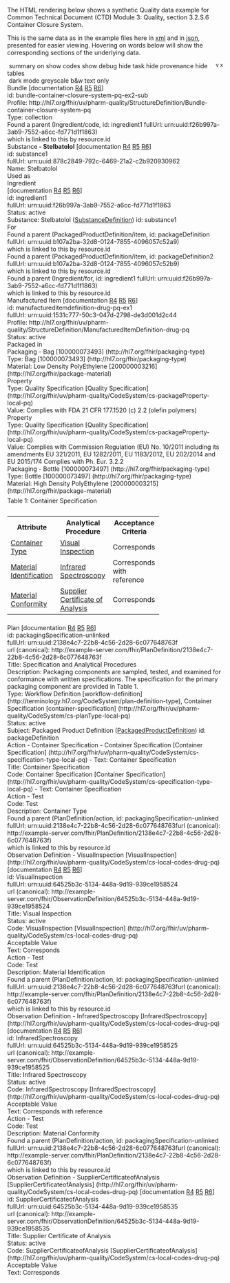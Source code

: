 The HTML rendering below shows a synthetic Quality data example for Common Technical Document (CTD) Module 3: Quality, section 3.2.S.6 Container Closure System.
<html>
<body>
<div class="divBody">
<p>
						This is the same data as in the example files here in <a href="Bundle-bundle-container-closure-system-pq-ex2-sub.xml.html">xml</a> and in <a href="Bundle-bundle-container-closure-system-pq-ex2-sub.json.html">json</a>, presented for easier viewing.
						Hovering on words below will show the corresponding sections of the underlying data.
					</p>
</div>
<div class="greyable">
<div class="controls remove"><span> </span><span class="button" onclick="toggleSummary(this)" title="summary view">summary on</span><span> </span><span class="button" onclick="toggleCodes(this)" title="details of code systems">show codes</span><span> </span><span class="button" onclick="toggleDebug(this)" title="extra technical info">show debug</span><span style="float:right; margin-right:3px;"><span class="buttonNoUnderlineHidden" onclick="toggleLowerControls(this)"><sup title="expand this"> v </sup></span><span class="buttonNoUnderline" onclick="toggleRemove(this)"><sup title="close this">x</sup></span></span><span> </span><span class="button" onclick="toggleRemoveTask(this)" title="details of tasks for changes">hide task</span><span> </span><span class="button" onclick="toggleRemoveProvenance(this)" title="details of provenance for changes">hide provenance</span><span> </span><span class="button" onclick="toggleRemoveTables(this)" title="tabular data">hide tables</span><br><span> </span><span class="button" onclick="toggleDarkMode(this)" title="darkened display">dark mode</span><span> </span><span class="button" onclick="toggleApplyGreyscale(this)" title="grey and white display">greyscale</span><span> </span><span class="button" onclick="toggleBlackAndWhite(this,false)" title="black and white display">b&amp;w</span><span> </span><span class="button" onclick="togglePlainMode(this);" title="plain text display">text only</span></div>
<div class="divBody">
<div style="position:relative" class="summaryUnit" ondblclick="summaryHandler(event)">
<div class="debugOffBorder">
<div class="bundleBorder">
<div class="debugOff">
<div class="bundle"><a class="plainLink"><span class="bold" title="Bundle (id: bundle-container-closure-system-pq-ex2-sub)
Profile: http://hl7.org/fhir/uv/pharm-quality/StructureDefinition/Bundle-container-closure-system-pq 

<Bundle>
    <id value=&quot;bundle-container-closure-system-pq-ex2-sub&quot;/>
    <meta>
        <profile value=&quot;http://hl7.org/fhir/uv/pharm-quality/StructureDefinition/Bundle-container-closure-system-pq&quot;/>
    </meta>
    <type value=&quot;collection&quot;/>
    <entry>
        <fullUrl value=&quot;urn:uuid:878c2849-792c-6469-21a2-c2b920930962&quot;/>
        <resource>
            <SubstanceDefinition>
                <id value=&quot;substance1&quot;/>
                <name>
                    <name value=&quot;Stelbatolol&quot;/>
                    <!-- #4 -->
                </name>
            </SubstanceDefinition>
        </resource>
    </entry>
    <entry>
        <fullUrl value=&quot;urn:uuid:b107a2ba-32d8-0124-7855-4096057c52a9&quot;/>
        <resource>
            <PackagedProductDefinition>
                <id value=&quot;packageDefinition&quot;/>
                <!-- no product referenced, instead link works via the contained manufactured item -->
                <!-- #176 -->
                <description value=&quot;Any textual comments that describe the sum of container closure system (CCS) components that together contain and protect the dosage form or drug substance.&quot;/>
                <!-- secondary packaging -->
                <packaging>
                    <!-- #189 -->
                    <type>
                        <!-- #191 -->
                        <coding>
                            <system value=&quot;http://hl7.org/fhir/packaging-type&quot;/>
                            <code value=&quot;100000073493&quot;/>
                            <display value=&quot;Bag&quot;/>
                        </coding>
                    </type>
                    <material>
                        <!-- #192 -->
                        <coding>
                            <system value=&quot;http://hl7.org/fhir/package-material&quot;/>
                            <code value=&quot;200000003216&quot;/>
                            <display value=&quot;Low Density PolyEthylene&quot;/>
                        </coding>
                    </material>
                    <property>
                        <type>
                            <coding>
                                <system value=&quot;http://hl7.org/fhir/uv/pharm-quality/CodeSystem/cs-packageProperty-local-pq&quot;/>
                                <code value=&quot;Quality Specification&quot;/>
                                <display value=&quot;Quality Specification&quot;/>
                            </coding>
                        </type>
                        <valueCodeableConcept>
                            <text value=&quot;Complies with FDA 21 CFR 177.1520 (c) 2.2 (olefin polymers)&quot;/>
                        </valueCodeableConcept>
                    </property>
                    <property>
                        <type>
                            <coding>
                                <system value=&quot;http://hl7.org/fhir/uv/pharm-quality/CodeSystem/cs-packageProperty-local-pq&quot;/>
                                <code value=&quot;Quality Specification&quot;/>
                                <display value=&quot;Quality Specification&quot;/>
                            </coding>
                        </type>
                        <valueCodeableConcept>
                            <text value=&quot;Complies with Commission Regulation (EU) No. 10/2011 including its amendments EU 321/2011, EU  1282/2011, EU 1183/2012, EU 202/2014 and EU 2015/174 Complies with Ph. Eur. 3.2.2&quot;/>
                        </valueCodeableConcept>
                    </property>
                    <containedItem>
                        <item>
                            <reference>
                                <reference value=&quot;ManufacturedItemDefinition/manufactureditemdefinition-drug-pq-ex1&quot;/>
                            </reference>
                        </item>
                    </containedItem>
                    <!-- closure for secondary
                        packaging -->
                </packaging>
            </PackagedProductDefinition>
        </resource>
    </entry>
    <entry>
        <fullUrl value=&quot;urn:uuid:b107a2ba-32d8-0124-7855-4096057c52b9&quot;/>
        <resource>
            <PackagedProductDefinition>
                <id value=&quot;packageDefinition2&quot;/>
                <!-- no product referenced, instead link works via the contained manufactured item -->
                <!-- #176 -->
                <description value=&quot;Any textual comments that describe the sum of container closure system (CCS) components that together contain and protect the dosage form or drug substance.&quot;/>
                <!-- secondary packaging -->
                <packaging>
                    <!-- #189 -->
                    <type>
                        <!-- #191 -->
                        <coding>
                            <system value=&quot;http://hl7.org/fhir/packaging-type&quot;/>
                            <code value=&quot;100000073497&quot;/>
                            <display value=&quot;Bottle&quot;/>
                        </coding>
                    </type>
                    <material>
                        <!-- #192 -->
                        <coding>
                            <system value=&quot;http://hl7.org/fhir/package-material&quot;/>
                            <code value=&quot;200000003215&quot;/>
                            <display value=&quot;High Density PolyEthylene&quot;/>
                        </coding>
                    </material>
                    <containedItem>
                        <item>
                            <reference>
                                <reference value=&quot;ManufacturedItemDefinition/manufactureditemdefinition-drug-pq-ex1&quot;/>
                            </reference>
                        </item>
                    </containedItem>
                    <!-- closure for secondary
                        packaging -->
                </packaging>
            </PackagedProductDefinition>
        </resource>
    </entry>
    <entry>
        <fullUrl value=&quot;urn:uuid:1531c777-50c3-047d-2798-de3d001d2c44&quot;/>
        <resource>
            <ManufacturedItemDefinition>
                <id value=&quot;manufactureditemdefinition-drug-pq-ex1&quot;/>
                <meta>
                    <profile value=&quot;http://hl7.org/fhir/uv/pharm-quality/StructureDefinition/ManufacturedItemDefinition-drug-pq&quot;/>
                </meta>
                <status value=&quot;active&quot;/>
                <manufacturedDoseForm>
                    <extension url=&quot;http://hl7.org/fhir/StructureDefinition/data-absent-reason&quot;>
                        <valueCode value=&quot;unsupported&quot;/>
                    </extension>
                </manufacturedDoseForm>
            </ManufacturedItemDefinition>
        </resource>
    </entry>
    <entry>
        <fullUrl value=&quot;urn:uuid:f26b997a-3ab9-7552-a6cc-fd771d1f1863&quot;/>
        <resource>
            <!-- ingredient is only needed to link substance to packaging, via manufactured item -->
            <Ingredient>
                <id value=&quot;ingredient1&quot;/>
                <status value=&quot;active&quot;/>
                <for>
                    <reference value=&quot;ManufacturedItemDefinition/manufactureditemdefinition-drug-pq-ex1&quot;/>
                </for>
                <role>
                    <extension url=&quot;http://hl7.org/fhir/StructureDefinition/data-absent-reason&quot;>
                        <valueCode value=&quot;not-applicable&quot;/>
                    </extension>
                </role>
                <substance>
                    <code>
                        <reference>
                            <!-- this links this to the substance -->
                            <reference value=&quot;SubstanceDefinition/substance1&quot;/>
                            <display value=&quot;WizzoSubstance&quot;/>
                        </reference>
                    </code>
                </substance>
            </Ingredient>
        </resource>
    </entry>
    <entry>
        <fullUrl value=&quot;urn:uuid:2138e4c7-22b8-4c56-2d28-6c077648763f&quot;/>
        <resource>
            <PlanDefinition>
                <id value=&quot;packagingSpecification-unlinked&quot;/>
                <!--extension url=&quot;http://nprogram.co.uk/fhir/extension/viewer/tabulateBatchesInRows-biologic&quot;>
                    <valueBoolean value=&quot;true&quot;/>
                </extension-->
                <url value=&quot;http://example-server.com/fhir/PlanDefinition/2138e4c7-22b8-4c56-2d28-6c077648763f&quot;/>
                <title value=&quot;Specification and Analytical Procedures&quot;/>
                <type>
                    <coding>
                        <system value=&quot;http://terminology.hl7.org/CodeSystem/plan-definition-type&quot;/>
                        <code value=&quot;workflow-definition&quot;/>
                        <display value=&quot;Workflow Definition&quot;/>
                    </coding>
                    <coding>
                        <system value=&quot;http://hl7.org/fhir/uv/pharm-quality/CodeSystem/cs-planType-local-pq&quot;/>
                        <code value=&quot;container-specification&quot;/>
                        <display value=&quot;Container Specification&quot;/>
                    </coding>
                </type>
                <status value=&quot;active&quot;/>
                <subjectReference>
                    <reference value=&quot;PackagedProductDefinition/packageDefinition&quot;/>
                </subjectReference>
                <description value=&quot;Packaging components are sampled, tested, and examined for conformance with written specifications.                The specification for the primary packaging component are provided in Table 1.&quot;/>
                <action>
                    <title value=&quot;Container Specification&quot;/>
                    <code>
                        <coding>
                            <system value=&quot;http://hl7.org/fhir/uv/pharm-quality/CodeSystem/cs-specification-type-local-pq&quot;/>
                            <code value=&quot;Container Specification&quot;/>
                            <display value=&quot;Container Specification&quot;/>
                        </coding>
                        <text value=&quot;Container Specification&quot;/>
                    </code>
                    <action>
                        <description value=&quot;Container Type&quot;/>
                        <code>
                            <text value=&quot;Test&quot;/>
                        </code>
                        <definitionCanonical value=&quot;ObservationDefinition/VisualInspection&quot;/>
                    </action>
                    <action>
                        <description value=&quot;Material Identification&quot;/>
                        <code>
                            <text value=&quot;Test&quot;/>
                        </code>
                        <definitionCanonical value=&quot;ObservationDefinition/InfraredSpectroscopy&quot;/>
                    </action>
                    <action>
                        <description value=&quot;Material Conformity&quot;/>
                        <code>
                            <text value=&quot;Test&quot;/>
                        </code>
                        <definitionCanonical value=&quot;ObservationDefinition/SupplierCertificateofAnalysis&quot;/>
                    </action>
                </action>
            </PlanDefinition>
        </resource>
    </entry>
    <entry>
        <fullUrl value=&quot;urn:uuid:64525b3c-5134-448a-9d19-939ce1958524&quot;/>
        <resource>
            <ObservationDefinition>
                <id value=&quot;VisualInspection&quot;/>
                <url value=&quot;http://example-server.com/fhir/ObservationDefinition/64525b3c-5134-448a-9d19-939ce1958524&quot;/>
                <title value=&quot;Visual Inspection&quot;/>
                <status value=&quot;active&quot;/>
                <code>
                    <coding>
                        <system value=&quot;http://hl7.org/fhir/uv/pharm-quality/CodeSystem/cs-local-codes-drug-pq&quot;/>
                        <code value=&quot;VisualInspection&quot;/>
                        <display value=&quot;VisualInspection&quot;/>
                    </coding>
                </code>
                <qualifiedValue>
                    <extension url=&quot;http://hl7.org/fhir/uv/pharm-quality/StructureDefinition/Extension-qualified-value-text-pq&quot;>
                        <valueString value=&quot;Corresponds&quot;/>
                    </extension>
                </qualifiedValue>
            </ObservationDefinition>
        </resource>
    </entry>
    <entry>
        <fullUrl value=&quot;urn:uuid:64525b3c-5134-448a-9d19-939ce1958525&quot;/>
        <resource>
            <ObservationDefinition>
                <id value=&quot;InfraredSpectroscopy&quot;/>
                <url value=&quot;http://example-server.com/fhir/ObservationDefinition/64525b3c-5134-448a-9d19-939ce1958525&quot;/>
                <title value=&quot;Infrared Spectroscopy&quot;/>
                <status value=&quot;active&quot;/>
                <code>
                    <coding>
                        <system value=&quot;http://hl7.org/fhir/uv/pharm-quality/CodeSystem/cs-local-codes-drug-pq&quot;/>
                        <code value=&quot;InfraredSpectroscopy&quot;/>
                        <display value=&quot;InfraredSpectroscopy&quot;/>
                    </coding>
                </code>
                <qualifiedValue>
                    <extension url=&quot;http://hl7.org/fhir/uv/pharm-quality/StructureDefinition/Extension-qualified-value-text-pq&quot;>
                        <valueString value=&quot;Corresponds with reference&quot;/>
                    </extension>
                </qualifiedValue>
            </ObservationDefinition>
        </resource>
    </entry>
    <entry>
        <fullUrl value=&quot;urn:uuid:64525b3c-5134-448a-9d19-939ce1958535&quot;/>
        <resource>
            <ObservationDefinition>
                <id value=&quot;SupplierCertificateofAnalysis&quot;/>
                <url value=&quot;http://example-server.com/fhir/ObservationDefinition/64525b3c-5134-448a-9d19-939ce1958535&quot;/>
                <title value=&quot;Supplier Certificate of Analysis&quot;/>
                <status value=&quot;active&quot;/>
                <code>
                    <coding>
                        <system value=&quot;http://hl7.org/fhir/uv/pharm-quality/CodeSystem/cs-local-codes-drug-pq&quot;/>
                        <code value=&quot;SupplierCertificateofAnalysis&quot;/>
                        <display value=&quot;SupplierCertificateofAnalysis&quot;/>
                    </coding>
                </code>
                <qualifiedValue>
                    <extension url=&quot;http://hl7.org/fhir/uv/pharm-quality/StructureDefinition/Extension-qualified-value-text-pq&quot;>
                        <valueString value=&quot;Corresponds&quot;/>
                    </extension>
                </qualifiedValue>
            </ObservationDefinition>
        </resource>
    </entry>" id="Bundle-bundle-container-closure-system-pq-ex2-sub">Bundle</span></a><span class="debugOff"> [documentation <a target="_blank" href="http://hl7.org/fhir/R4/bundle.html#tt-uml">R4</a> <a target="_blank" href="http://hl7.org/fhir/bundle.html#tt-uml">R5</a> <a target="_blank" href="http://build.fhir.org/bundle.html#tt-uml">R6</a>]</span><div class="debugOff">id: bundle-container-closure-system-pq-ex2-sub</div>
<div class="debugOff"></div>
<div class="debugOff"><span title="
<Bundle>
    <meta>
        <profile value=&quot;http://hl7.org/fhir/uv/pharm-quality/StructureDefinition/Bundle-container-closure-system-pq&quot;>">Profile: </span><span>http://hl7.org/fhir/uv/pharm-quality/StructureDefinition/Bundle-container-closure-system-pq</span></div>
<div><span title="
<Bundle>
    ...
    <type value=&quot;collection&quot;>">Type: </span><span><span>collection</span></span></div>
</div>
</div>
<div>
<div class="indent sbd summaryUnit" ondblclick="summaryHandler(event)">
<div class="debugOff"><span>Found a parent (Ingredient/code, id: ingredient1 fullUrl: urn:uuid:f26b997a-3ab9-7552-a6cc-fd771d1f1863)<br>which is linked to this by resource.id</span></div><a class="plainLink"><span class="bold" title="SubstanceDefinition (id: substance1)(fullUrl: urn:uuid:878c2849-792c-6469-21a2-c2b920930962)

<Bundle>
    <entry>
        <resource>
            <SubstanceDefinition>
                <id value=&quot;substance1&quot;/>
                <name>
                    <name value=&quot;Stelbatolol&quot;/>
                    <!-- #4 -->
                </name>" id="SubstanceDefinition-substance1">Substance</span></a><span class="summaryShowsOff"><b> - Stelbatolol</b></span><span class="debugOff"> [documentation <a target="_blank" href="http://hl7.org/fhir/R4/substancedefinition.html#tt-uml">R4</a> <a target="_blank" href="http://hl7.org/fhir/substancedefinition.html#tt-uml">R5</a> <a target="_blank" href="http://build.fhir.org/substancedefinition.html#tt-uml">R6</a>]</span><div class="debugOff">id: substance1</div>
<div class="debugOff"> fullUrl: urn:uuid:878c2849-792c-6469-21a2-c2b920930962</div>
<div class="summaryHiddenOff">
<div class="indent sbddetails">
<div><span title="
<Bundle>
    <entry>
        <resource>
            <SubstanceDefinition>
                <name>
                    <name value=&quot;Stelbatolol&quot;>">Name: </span><span><span>Stelbatolol</span></span></div>
</div>
</div>
<div class="summaryHiddenOff"></div>
<div class="summaryHiddenOff"></div>
<div class="indent sbddetails"><span title="SubstanceDefinition (id: substance1)(fullUrl: urn:uuid:878c2849-792c-6469-21a2-c2b920930962)

<Bundle>
    <entry>
        <resource>
            <SubstanceDefinition>
                <id value=&quot;substance1&quot;/>
                <name>
                    <name value=&quot;Stelbatolol&quot;/>
                    <!-- #4 -->
                </name>">Used as</span><div class="indent ing summaryUnit" ondblclick="summaryHandler(event)"><a class="plainLink"><span class="bold" title="Ingredient (id: ingredient1)(fullUrl: urn:uuid:f26b997a-3ab9-7552-a6cc-fd771d1f1863)

<Bundle>
    <entry>
        <resource>
            <Ingredient>
                <id value=&quot;ingredient1&quot;/>
                <status value=&quot;active&quot;/>
                <for>
                    <reference value=&quot;ManufacturedItemDefinition/manufactureditemdefinition-drug-pq-ex1&quot;/>
                </for>
                <role>
                    <extension url=&quot;http://hl7.org/fhir/StructureDefinition/data-absent-reason&quot;>
                        <valueCode value=&quot;not-applicable&quot;/>
                    </extension>
                </role>
                <substance>
                    <code>
                        <reference>
                            <!-- this links this to the substance -->
                            <reference value=&quot;SubstanceDefinition/substance1&quot;/>
                            <display value=&quot;WizzoSubstance&quot;/>
                        </reference>
                    </code>
                </substance>" id="Ingredient-ingredient1">Ingredient</span></a><span class="summaryShowsOff"></span><div class="summaryHiddenOff"><span class="debugOff"> [documentation <a target="_blank" href="http://hl7.org/fhir/R4/ingredient.html#tt-uml">R4</a> <a target="_blank" href="http://hl7.org/fhir/ingredient.html#tt-uml">R5</a> <a target="_blank" href="http://build.fhir.org/ingredient.html#tt-uml">R6</a>]</span><div class="debugOff">id: ingredient1</div><div class="debugOff"> fullUrl: urn:uuid:f26b997a-3ab9-7552-a6cc-fd771d1f1863</div><div class="debugOff"><span title="
<Bundle>
    <entry>
        <resource>
            <Ingredient>
                ...
                <status value=&quot;active&quot;>">Status: </span><span>active</span></div></div><div class="indent ingsub"><span title="
<Bundle>
    <entry>
        <resource>
            <Ingredient>
                ...
                <substance>
                    <code>
                        <reference>
                            <!-- this links this to the substance -->
                            <reference value=&quot;SubstanceDefinition/substance1&quot;/>
                            <display value=&quot;WizzoSubstance&quot;/>
                        </reference>
                    </code>">Substance</span>: Stelbatolol (<a href="#SubstanceDefinition-substance1" title="click to see target - id=substance1">SubstanceDefinition</a>)<span class="debugOff"> id: substance1</span><div class="summaryHiddenOff"></div></div><div class="indent ingsub"><span title="
<Bundle>
    <entry>
        <resource>
            <Ingredient>
                ...
                <for>
                    <reference value=&quot;ManufacturedItemDefinition/manufactureditemdefinition-drug-pq-ex1&quot;/>">For</span><div class="indent man summaryUnit" ondblclick="summaryHandler(event)"><div class="debugOff"><span>Found a parent (PackagedProductDefinition/item, id: packageDefinition fullUrl: urn:uuid:b107a2ba-32d8-0124-7855-4096057c52a9)<br>which is linked to this by resource.id</span></div><div class="debugOff"><span>Found a parent (PackagedProductDefinition/item, id: packageDefinition2 fullUrl: urn:uuid:b107a2ba-32d8-0124-7855-4096057c52b9)<br>which is linked to this by resource.id</span></div><div class="debugOff"><span>Found a parent (Ingredient/for, id: ingredient1 fullUrl: urn:uuid:f26b997a-3ab9-7552-a6cc-fd771d1f1863)<br>which is linked to this by resource.id</span></div><a class="plainLink"><span class="bold" title="ManufacturedItemDefinition (id: manufactureditemdefinition-drug-pq-ex1)(fullUrl: urn:uuid:1531c777-50c3-047d-2798-de3d001d2c44)
Profile: http://hl7.org/fhir/uv/pharm-quality/StructureDefinition/ManufacturedItemDefinition-drug-pq 

<Bundle>
    <entry>
        <resource>
            <ManufacturedItemDefinition>
                <id value=&quot;manufactureditemdefinition-drug-pq-ex1&quot;/>
                <meta>
                    <profile value=&quot;http://hl7.org/fhir/uv/pharm-quality/StructureDefinition/ManufacturedItemDefinition-drug-pq&quot;/>
                </meta>
                <status value=&quot;active&quot;/>
                <manufacturedDoseForm>
                    <extension url=&quot;http://hl7.org/fhir/StructureDefinition/data-absent-reason&quot;>
                        <valueCode value=&quot;unsupported&quot;/>
                    </extension>
                </manufacturedDoseForm>" id="ManufacturedItemDefinition-manufactureditemdefinition-drug-pq-ex1">Manufactured Item</span></a><span class="debugOff"> [documentation <a target="_blank" href="http://hl7.org/fhir/R4/manufactureditemdefinition.html#tt-uml">R4</a> <a target="_blank" href="http://hl7.org/fhir/manufactureditemdefinition.html#tt-uml">R5</a> <a target="_blank" href="http://build.fhir.org/manufactureditemdefinition.html#tt-uml">R6</a>]</span><div class="debugOff">id: manufactureditemdefinition-drug-pq-ex1</div><div class="debugOff"> fullUrl: urn:uuid:1531c777-50c3-047d-2798-de3d001d2c44</div><div class="debugOff"></div><div class="debugOff"><span title="
<Bundle>
    <entry>
        <resource>
            <ManufacturedItemDefinition>
                <meta>
                    <profile value=&quot;http://hl7.org/fhir/uv/pharm-quality/StructureDefinition/ManufacturedItemDefinition-drug-pq&quot;>">Profile: </span><span>http://hl7.org/fhir/uv/pharm-quality/StructureDefinition/ManufacturedItemDefinition-drug-pq</span></div><span class="summaryShowsOff"></span><div class="summaryHiddenOff"><div class="debugOff"><span title="
<Bundle>
    <entry>
        <resource>
            <ManufacturedItemDefinition>
                ...
                <status value=&quot;active&quot;>">Status: </span><span>active</span></div></div><div class="indent manl2"><span title="ManufacturedItemDefinition (id: manufactureditemdefinition-drug-pq-ex1)(fullUrl: urn:uuid:1531c777-50c3-047d-2798-de3d001d2c44)
Profile: http://hl7.org/fhir/uv/pharm-quality/StructureDefinition/ManufacturedItemDefinition-drug-pq 

<Bundle>
    <entry>
        <resource>
            <ManufacturedItemDefinition>
                <id value=&quot;manufactureditemdefinition-drug-pq-ex1&quot;/>
                <meta>
                    <profile value=&quot;http://hl7.org/fhir/uv/pharm-quality/StructureDefinition/ManufacturedItemDefinition-drug-pq&quot;/>
                </meta>
                <status value=&quot;active&quot;/>
                <manufacturedDoseForm>
                    <extension url=&quot;http://hl7.org/fhir/StructureDefinition/data-absent-reason&quot;>
                        <valueCode value=&quot;unsupported&quot;/>
                    </extension>
                </manufacturedDoseForm>">Packaged in</span><div class="indent ppdpackage summaryUnit" ondblclick="summaryHandler(event)"><a title="
<Bundle>
    <entry>
        <resource>
            <PackagedProductDefinition>
                ...
                <packaging>
                    <!-- #189 -->
                    <type>
                        <!-- #191 -->
                        <coding>
                            <system value=&quot;http://hl7.org/fhir/packaging-type&quot;/>
                            <code value=&quot;100000073493&quot;/>
                            <display value=&quot;Bag&quot;/>
                        </coding>
                    </type>
                    <material>
                        <!-- #192 -->
                        <coding>
                            <system value=&quot;http://hl7.org/fhir/package-material&quot;/>
                            <code value=&quot;200000003216&quot;/>
                            <display value=&quot;Low Density PolyEthylene&quot;/>
                        </coding>
                    </material>
                    <property>
                        <type>
                            <coding>
                                <system value=&quot;http://hl7.org/fhir/uv/pharm-quality/CodeSystem/cs-packageProperty-local-pq&quot;/>
                                <code value=&quot;Quality Specification&quot;/>
                                <display value=&quot;Quality Specification&quot;/>
                            </coding>
                        </type>
                        <valueCodeableConcept>
                            <text value=&quot;Complies with FDA 21 CFR 177.1520 (c) 2.2 (olefin polymers)&quot;/>
                        </valueCodeableConcept>
                    </property>
                    <property>
                        <type>
                            <coding>
                                <system value=&quot;http://hl7.org/fhir/uv/pharm-quality/CodeSystem/cs-packageProperty-local-pq&quot;/>
                                <code value=&quot;Quality Specification&quot;/>
                                <display value=&quot;Quality Specification&quot;/>
                            </coding>
                        </type>
                        <valueCodeableConcept>
                            <text value=&quot;Complies with Commission Regulation (EU) No. 10/2011 including its amendments EU 321/2011, EU  1282/2011, EU 1183/2012, EU 202/2014 and EU 2015/174 Complies with Ph. Eur. 3.2.2&quot;/>
                        </valueCodeableConcept>
                    </property>
                    <containedItem>
                        <item>
                            <reference>
                                <reference value=&quot;ManufacturedItemDefinition/manufactureditemdefinition-drug-pq-ex1&quot;/>
                            </reference>
                        </item>
                    </containedItem>
                    <!-- closure for secondary
                        packaging -->" id="PackagedProductDefinition-packageDefinition">Packaging</a><span class="summaryShowsOff"> - <span title="
<Bundle>
    <entry>
        <resource>
            <PackagedProductDefinition>
                <packaging>
                    <type>
                        <coding>
                            <system value=&quot;http://hl7.org/fhir/packaging-type&quot;/>
                            <code value=&quot;100000073493&quot;/>
                            <display value=&quot;Bag&quot;/>">Bag<span class="greyOff"> [100000073493]</span><span class="greyOff"> (http://hl7.org/fhir/packaging-type)</span></span></span><div class="summaryHiddenOff"><div><span title="
<Bundle>
    <entry>
        <resource>
            <PackagedProductDefinition>
                <packaging>
                    <type>
                        <!-- #191 -->
                        <coding>
                            <system value=&quot;http://hl7.org/fhir/packaging-type&quot;/>
                            <code value=&quot;100000073493&quot;/>
                            <display value=&quot;Bag&quot;/>
                        </coding>">Type: </span><span title="
<Bundle>
    <entry>
        <resource>
            <PackagedProductDefinition>
                <packaging>
                    <type>
                        <coding>
                            <system value=&quot;http://hl7.org/fhir/packaging-type&quot;/>
                            <code value=&quot;100000073493&quot;/>
                            <display value=&quot;Bag&quot;/>">Bag<span class="greyOff"> [100000073493]</span><span class="greyOff"> (http://hl7.org/fhir/packaging-type)</span></span></div><div><span title="
<Bundle>
    <entry>
        <resource>
            <PackagedProductDefinition>
                <packaging>
                    ...
                    <material>
                        <!-- #192 -->
                        <coding>
                            <system value=&quot;http://hl7.org/fhir/package-material&quot;/>
                            <code value=&quot;200000003216&quot;/>
                            <display value=&quot;Low Density PolyEthylene&quot;/>
                        </coding>">Material: </span><span title="
<Bundle>
    <entry>
        <resource>
            <PackagedProductDefinition>
                <packaging>
                    <material>
                        <coding>
                            <system value=&quot;http://hl7.org/fhir/package-material&quot;/>
                            <code value=&quot;200000003216&quot;/>
                            <display value=&quot;Low Density PolyEthylene&quot;/>">Low Density PolyEthylene<span class="greyOff"> [200000003216]</span><span class="greyOff"> (http://hl7.org/fhir/package-material)</span></span></div><div class="summaryHiddenOff"><div class="indent ppdl3"><span title="
<Bundle>
    <entry>
        <resource>
            <PackagedProductDefinition>
                <packaging>
                    ...
                    <property>
                        <type>
                            <coding>
                                <system value=&quot;http://hl7.org/fhir/uv/pharm-quality/CodeSystem/cs-packageProperty-local-pq&quot;/>
                                <code value=&quot;Quality Specification&quot;/>
                                <display value=&quot;Quality Specification&quot;/>
                            </coding>
                        </type>
                        <valueCodeableConcept>
                            <text value=&quot;Complies with FDA 21 CFR 177.1520 (c) 2.2 (olefin polymers)&quot;/>
                        </valueCodeableConcept>">Property</span><div><span title="
<Bundle>
    <entry>
        <resource>
            <PackagedProductDefinition>
                <packaging>
                    <property>
                        <type>
                            <coding>
                                <system value=&quot;http://hl7.org/fhir/uv/pharm-quality/CodeSystem/cs-packageProperty-local-pq&quot;/>
                                <code value=&quot;Quality Specification&quot;/>
                                <display value=&quot;Quality Specification&quot;/>
                            </coding>">Type: <span title="
<Bundle>
    <entry>
        <resource>
            <PackagedProductDefinition>
                <packaging>
                    <property>
                        <type>
                            <coding>
                                <system value=&quot;http://hl7.org/fhir/uv/pharm-quality/CodeSystem/cs-packageProperty-local-pq&quot;/>
                                <code value=&quot;Quality Specification&quot;/>
                                <display value=&quot;Quality Specification&quot;/>">Quality Specification<span class="greyOff"> [Quality Specification]</span><span class="greyOff"> (http://hl7.org/fhir/uv/pharm-quality/CodeSystem/cs-packageProperty-local-pq)</span></span></span></div><div><span title="
<Bundle>
    <entry>
        <resource>
            <PackagedProductDefinition>
                <packaging>
                    <property>
                        ...
                        <valueCodeableConcept>
                            <text value=&quot;Complies with FDA 21 CFR 177.1520 (c) 2.2 (olefin polymers)&quot;/>">Value: <span style="white-space:normal;">Complies with FDA 21 CFR 177.1520 (c) 2.2 (olefin polymers)</span></span></div></div></div><div class="summaryHiddenOff"><div class="indent ppdl3"><span title="
<Bundle>
    <entry>
        <resource>
            <PackagedProductDefinition>
                <packaging>
                    ...
                    <property>
                        <type>
                            <coding>
                                <system value=&quot;http://hl7.org/fhir/uv/pharm-quality/CodeSystem/cs-packageProperty-local-pq&quot;/>
                                <code value=&quot;Quality Specification&quot;/>
                                <display value=&quot;Quality Specification&quot;/>
                            </coding>
                        </type>
                        <valueCodeableConcept>
                            <text value=&quot;Complies with Commission Regulation (EU) No. 10/2011 including its amendments EU 321/2011, EU  1282/2011, EU 1183/2012, EU 202/2014 and EU 2015/174 Complies with Ph. Eur. 3.2.2&quot;/>
                        </valueCodeableConcept>">Property</span><div><span title="
<Bundle>
    <entry>
        <resource>
            <PackagedProductDefinition>
                <packaging>
                    <property>
                        <type>
                            <coding>
                                <system value=&quot;http://hl7.org/fhir/uv/pharm-quality/CodeSystem/cs-packageProperty-local-pq&quot;/>
                                <code value=&quot;Quality Specification&quot;/>
                                <display value=&quot;Quality Specification&quot;/>
                            </coding>">Type: <span title="
<Bundle>
    <entry>
        <resource>
            <PackagedProductDefinition>
                <packaging>
                    <property>
                        <type>
                            <coding>
                                <system value=&quot;http://hl7.org/fhir/uv/pharm-quality/CodeSystem/cs-packageProperty-local-pq&quot;/>
                                <code value=&quot;Quality Specification&quot;/>
                                <display value=&quot;Quality Specification&quot;/>">Quality Specification<span class="greyOff"> [Quality Specification]</span><span class="greyOff"> (http://hl7.org/fhir/uv/pharm-quality/CodeSystem/cs-packageProperty-local-pq)</span></span></span></div><div><span title="
<Bundle>
    <entry>
        <resource>
            <PackagedProductDefinition>
                <packaging>
                    <property>
                        ...
                        <valueCodeableConcept>
                            <text value=&quot;Complies with Commission Regulation (EU) No. 10/2011 including its amendments EU 321/2011, EU  1282/2011, EU 1183/2012, EU 202/2014 and EU 2015/174 Complies with Ph. Eur. 3.2.2&quot;/>">Value: <span style="white-space:normal;">Complies with Commission Regulation (EU) No. 10/2011 including its amendments EU 321/2011, EU  1282/2011, EU 1183/2012, EU 202/2014 and EU 2015/174 Complies with Ph. Eur. 3.2.2</span></span></div></div></div></div></div><div class="indent ppdpackage summaryUnit" ondblclick="summaryHandler(event)"><a title="
<Bundle>
    <entry>
        <resource>
            <PackagedProductDefinition>
                ...
                <packaging>
                    <!-- #189 -->
                    <type>
                        <!-- #191 -->
                        <coding>
                            <system value=&quot;http://hl7.org/fhir/packaging-type&quot;/>
                            <code value=&quot;100000073497&quot;/>
                            <display value=&quot;Bottle&quot;/>
                        </coding>
                    </type>
                    <material>
                        <!-- #192 -->
                        <coding>
                            <system value=&quot;http://hl7.org/fhir/package-material&quot;/>
                            <code value=&quot;200000003215&quot;/>
                            <display value=&quot;High Density PolyEthylene&quot;/>
                        </coding>
                    </material>
                    <containedItem>
                        <item>
                            <reference>
                                <reference value=&quot;ManufacturedItemDefinition/manufactureditemdefinition-drug-pq-ex1&quot;/>
                            </reference>
                        </item>
                    </containedItem>
                    <!-- closure for secondary
                        packaging -->" id="PackagedProductDefinition-packageDefinition2">Packaging</a><span class="summaryShowsOff"> - <span title="
<Bundle>
    <entry>
        <resource>
            <PackagedProductDefinition>
                <packaging>
                    <type>
                        <coding>
                            <system value=&quot;http://hl7.org/fhir/packaging-type&quot;/>
                            <code value=&quot;100000073497&quot;/>
                            <display value=&quot;Bottle&quot;/>">Bottle<span class="greyOff"> [100000073497]</span><span class="greyOff"> (http://hl7.org/fhir/packaging-type)</span></span></span><div class="summaryHiddenOff"><div><span title="
<Bundle>
    <entry>
        <resource>
            <PackagedProductDefinition>
                <packaging>
                    <type>
                        <!-- #191 -->
                        <coding>
                            <system value=&quot;http://hl7.org/fhir/packaging-type&quot;/>
                            <code value=&quot;100000073497&quot;/>
                            <display value=&quot;Bottle&quot;/>
                        </coding>">Type: </span><span title="
<Bundle>
    <entry>
        <resource>
            <PackagedProductDefinition>
                <packaging>
                    <type>
                        <coding>
                            <system value=&quot;http://hl7.org/fhir/packaging-type&quot;/>
                            <code value=&quot;100000073497&quot;/>
                            <display value=&quot;Bottle&quot;/>">Bottle<span class="greyOff"> [100000073497]</span><span class="greyOff"> (http://hl7.org/fhir/packaging-type)</span></span></div><div><span title="
<Bundle>
    <entry>
        <resource>
            <PackagedProductDefinition>
                <packaging>
                    ...
                    <material>
                        <!-- #192 -->
                        <coding>
                            <system value=&quot;http://hl7.org/fhir/package-material&quot;/>
                            <code value=&quot;200000003215&quot;/>
                            <display value=&quot;High Density PolyEthylene&quot;/>
                        </coding>">Material: </span><span title="
<Bundle>
    <entry>
        <resource>
            <PackagedProductDefinition>
                <packaging>
                    <material>
                        <coding>
                            <system value=&quot;http://hl7.org/fhir/package-material&quot;/>
                            <code value=&quot;200000003215&quot;/>
                            <display value=&quot;High Density PolyEthylene&quot;/>">High Density PolyEthylene<span class="greyOff"> [200000003215]</span><span class="greyOff"> (http://hl7.org/fhir/package-material)</span></span></div></div></div></div></div></div><div class="summaryHiddenOff"></div></div>
</div>
<div class="summaryHiddenOff"></div>
<div class="summaryHiddenOff"></div>
<div class="summaryHiddenOff"></div>
</div>
<div class="htmlTableRemove"><br style="line-height:6px;"><div class="indent-no-border">
<div><span title="
<Bundle>
    <entry>
        <resource>
            <PlanDefinition>
                <action>
                    <title value=&quot;Container Specification&quot;>">Table 1: </span><span>Container Specification</span></div><br style="line-height:6px;"><br style="line-height:6px;"><table class="rounded-corners white" id="tabularModeTable" style="width:70%">
<tr>
<th rowspan="1">Attribute</th><th rowspan="1">Analytical Procedure</th><th colspan="0">Acceptance Criteria</th>
</tr>
<tr>
<td><a href="#urn:uuid:2138e4c7-22b8-4c56-2d28-6c077648763f" title="
<Bundle>
    <entry>
        <resource>
            <PlanDefinition>
                <action>
                    <action>
                        <description value=&quot;Container Type&quot;>" class="noUnderline">Container Type</a></td>
<td class="centred"><a href="#ObservationDefinition-VisualInspection" title="
<Bundle>
    <entry>
        <resource>
            <ObservationDefinition>
                ...
                <title value=&quot;Visual Inspection&quot;>" class="noUnderline">Visual Inspection</a></td>
<td class="centred"><span title="
<Bundle>
    <entry>
        <resource>
            <ObservationDefinition>
                <qualifiedValue>
                    <extension url=&quot;http://hl7.org/fhir/uv/pharm-quality/StructureDefinition/Extension-qualified-value-text-pq&quot;>
                        <valueString value=&quot;Corresponds&quot;>">Corresponds</span></td>
</tr>
<tr>
<td><a href="#urn:uuid:2138e4c7-22b8-4c56-2d28-6c077648763f" title="
<Bundle>
    <entry>
        <resource>
            <PlanDefinition>
                <action>
                    <action>
                        <description value=&quot;Material Identification&quot;>" class="noUnderline">Material Identification</a></td>
<td class="centred"><a href="#ObservationDefinition-InfraredSpectroscopy" title="
<Bundle>
    <entry>
        <resource>
            <ObservationDefinition>
                ...
                <title value=&quot;Infrared Spectroscopy&quot;>" class="noUnderline">Infrared Spectroscopy</a></td>
<td class="centred"><span title="
<Bundle>
    <entry>
        <resource>
            <ObservationDefinition>
                <qualifiedValue>
                    <extension url=&quot;http://hl7.org/fhir/uv/pharm-quality/StructureDefinition/Extension-qualified-value-text-pq&quot;>
                        <valueString value=&quot;Corresponds with reference&quot;>">Corresponds with reference</span></td>
</tr>
<tr>
<td><a href="#urn:uuid:2138e4c7-22b8-4c56-2d28-6c077648763f" title="
<Bundle>
    <entry>
        <resource>
            <PlanDefinition>
                <action>
                    <action>
                        <description value=&quot;Material Conformity&quot;>" class="noUnderline">Material Conformity</a></td>
<td class="centred"><a href="#ObservationDefinition-SupplierCertificateofAnalysis" title="
<Bundle>
    <entry>
        <resource>
            <ObservationDefinition>
                ...
                <title value=&quot;Supplier Certificate of Analysis&quot;>" class="noUnderline">Supplier Certificate of Analysis</a></td>
<td class="centred"><span title="
<Bundle>
    <entry>
        <resource>
            <ObservationDefinition>
                <qualifiedValue>
                    <extension url=&quot;http://hl7.org/fhir/uv/pharm-quality/StructureDefinition/Extension-qualified-value-text-pq&quot;>
                        <valueString value=&quot;Corresponds&quot;>">Corresponds</span></td>
</tr>
</table>
</div><br style="line-height:6px;"></div>
<div class="indent plan summaryUnit" ondblclick="summaryHandler(event)"><a class="plainLink"><span class="bold" title="PlanDefinition (id: packagingSpecification-unlinked)(fullUrl: urn:uuid:2138e4c7-22b8-4c56-2d28-6c077648763f)

<Bundle>
    <entry>
        <resource>
            <PlanDefinition>
                <id value=&quot;packagingSpecification-unlinked&quot;/>
                <!--extension url=&quot;http://nprogram.co.uk/fhir/extension/viewer/tabulateBatchesInRows-biologic&quot;>
                    <valueBoolean value=&quot;true&quot;/>
                </extension-->
                <url value=&quot;http://example-server.com/fhir/PlanDefinition/2138e4c7-22b8-4c56-2d28-6c077648763f&quot;/>
                <title value=&quot;Specification and Analytical Procedures&quot;/>
                <type>
                    <coding>
                        <system value=&quot;http://terminology.hl7.org/CodeSystem/plan-definition-type&quot;/>
                        <code value=&quot;workflow-definition&quot;/>
                        <display value=&quot;Workflow Definition&quot;/>
                    </coding>
                    <coding>
                        <system value=&quot;http://hl7.org/fhir/uv/pharm-quality/CodeSystem/cs-planType-local-pq&quot;/>
                        <code value=&quot;container-specification&quot;/>
                        <display value=&quot;Container Specification&quot;/>
                    </coding>
                </type>
                <status value=&quot;active&quot;/>
                <subjectReference>
                    <reference value=&quot;PackagedProductDefinition/packageDefinition&quot;/>
                </subjectReference>
                <description value=&quot;Packaging components are sampled, tested, and examined for conformance with written specifications.                The specification for the primary packaging component are provided in Table 1.&quot;/>
                <action>
                    <title value=&quot;Container Specification&quot;/>
                    <code>
                        <coding>
                            <system value=&quot;http://hl7.org/fhir/uv/pharm-quality/CodeSystem/cs-specification-type-local-pq&quot;/>
                            <code value=&quot;Container Specification&quot;/>
                            <display value=&quot;Container Specification&quot;/>
                        </coding>
                        <text value=&quot;Container Specification&quot;/>
                    </code>
                    <action>
                        <description value=&quot;Container Type&quot;/>
                        <code>
                            <text value=&quot;Test&quot;/>
                        </code>
                        <definitionCanonical value=&quot;ObservationDefinition/VisualInspection&quot;/>
                    </action>
                    <action>
                        <description value=&quot;Material Identification&quot;/>
                        <code>
                            <text value=&quot;Test&quot;/>
                        </code>
                        <definitionCanonical value=&quot;ObservationDefinition/InfraredSpectroscopy&quot;/>
                    </action>
                    <action>
                        <description value=&quot;Material Conformity&quot;/>
                        <code>
                            <text value=&quot;Test&quot;/>
                        </code>
                        <definitionCanonical value=&quot;ObservationDefinition/SupplierCertificateofAnalysis&quot;/>
                    </action>
                </action>" id="PlanDefinition-packagingSpecification-unlinked">Plan</span></a><span class="debugOff"> [documentation <a target="_blank" href="http://hl7.org/fhir/R4/plandefinition.html#tt-uml">R4</a> <a target="_blank" href="http://hl7.org/fhir/plandefinition.html#tt-uml">R5</a> <a target="_blank" href="http://build.fhir.org/plandefinition.html#tt-uml">R6</a>]</span><div class="debugOff">id: packagingSpecification-unlinked</div>
<div class="debugOff"> fullUrl: urn:uuid:2138e4c7-22b8-4c56-2d28-6c077648763f</div>
<div class="debugOff">url (canonical): http://example-server.com/fhir/PlanDefinition/2138e4c7-22b8-4c56-2d28-6c077648763f</div>
<div><span title="
<Bundle>
    <entry>
        <resource>
            <PlanDefinition>
                ...
                <title value=&quot;Specification and Analytical Procedures&quot;>">Title: </span><span>Specification and Analytical Procedures</span></div>
<div><span title="
<Bundle>
    <entry>
        <resource>
            <PlanDefinition>
                ...
                <description value=&quot;Packaging components are sampled, tested, and examined for conformance with written specifications.                The specification for the primary packaging component are provided in Table 1.&quot;>">Description: </span><span>Packaging components are sampled, tested, and examined for conformance with written specifications.                The specification for the primary packaging component are provided in Table 1.</span></div>
<div><span title="
<Bundle>
    <entry>
        <resource>
            <PlanDefinition>
                ...
                <type>
                    <coding>
                        <system value=&quot;http://terminology.hl7.org/CodeSystem/plan-definition-type&quot;/>
                        <code value=&quot;workflow-definition&quot;/>
                        <display value=&quot;Workflow Definition&quot;/>
                    </coding>
                    <coding>
                        <system value=&quot;http://hl7.org/fhir/uv/pharm-quality/CodeSystem/cs-planType-local-pq&quot;/>
                        <code value=&quot;container-specification&quot;/>
                        <display value=&quot;Container Specification&quot;/>
                    </coding>">Type: </span><span title="
<Bundle>
    <entry>
        <resource>
            <PlanDefinition>
                <type>
                    <coding>
                        <system value=&quot;http://terminology.hl7.org/CodeSystem/plan-definition-type&quot;/>
                        <code value=&quot;workflow-definition&quot;/>
                        <display value=&quot;Workflow Definition&quot;/>">Workflow Definition<span class="greyOff"> [workflow-definition]</span><span class="greyOff"> (http://terminology.hl7.org/CodeSystem/plan-definition-type)</span></span>, <span title="
<Bundle>
    <entry>
        <resource>
            <PlanDefinition>
                <type>
                    ...
                    <coding>
                        <system value=&quot;http://hl7.org/fhir/uv/pharm-quality/CodeSystem/cs-planType-local-pq&quot;/>
                        <code value=&quot;container-specification&quot;/>
                        <display value=&quot;Container Specification&quot;/>">Container Specification<span class="greyOff"> [container-specification]</span><span class="greyOff"> (http://hl7.org/fhir/uv/pharm-quality/CodeSystem/cs-planType-local-pq)</span></span></div>
<div class="summaryHiddenOff">
<div class="debugOff"><span title="
<Bundle>
    <entry>
        <resource>
            <PlanDefinition>
                ...
                <status value=&quot;active&quot;>">Status: </span><span>active</span></div>
</div>
<div></div><span><span title="
<Bundle>
    <entry>
        <resource>
            <PlanDefinition>
                <id value=&quot;packagingSpecification-unlinked&quot;/>
                <!--extension url=&quot;http://nprogram.co.uk/fhir/extension/viewer/tabulateBatchesInRows-biologic&quot;>
                    <valueBoolean value=&quot;true&quot;/>
                </extension-->
                <url value=&quot;http://example-server.com/fhir/PlanDefinition/2138e4c7-22b8-4c56-2d28-6c077648763f&quot;/>
                <title value=&quot;Specification and Analytical Procedures&quot;/>
                <type>
                    <coding>
                        <system value=&quot;http://terminology.hl7.org/CodeSystem/plan-definition-type&quot;/>
                        <code value=&quot;workflow-definition&quot;/>
                        <display value=&quot;Workflow Definition&quot;/>
                    </coding>
                    <coding>
                        <system value=&quot;http://hl7.org/fhir/uv/pharm-quality/CodeSystem/cs-planType-local-pq&quot;/>
                        <code value=&quot;container-specification&quot;/>
                        <display value=&quot;Container Specification&quot;/>
                    </coding>
                </type>
                <status value=&quot;active&quot;/>
                <subjectReference>
                    <reference value=&quot;PackagedProductDefinition/packageDefinition&quot;/>
                </subjectReference>
                <description value=&quot;Packaging components are sampled, tested, and examined for conformance with written specifications.                The specification for the primary packaging component are provided in Table 1.&quot;/>
                <action>
                    <title value=&quot;Container Specification&quot;/>
                    <code>
                        <coding>
                            <system value=&quot;http://hl7.org/fhir/uv/pharm-quality/CodeSystem/cs-specification-type-local-pq&quot;/>
                            <code value=&quot;Container Specification&quot;/>
                            <display value=&quot;Container Specification&quot;/>
                        </coding>
                        <text value=&quot;Container Specification&quot;/>
                    </code>
                    <action>
                        <description value=&quot;Container Type&quot;/>
                        <code>
                            <text value=&quot;Test&quot;/>
                        </code>
                        <definitionCanonical value=&quot;ObservationDefinition/VisualInspection&quot;/>
                    </action>
                    <action>
                        <description value=&quot;Material Identification&quot;/>
                        <code>
                            <text value=&quot;Test&quot;/>
                        </code>
                        <definitionCanonical value=&quot;ObservationDefinition/InfraredSpectroscopy&quot;/>
                    </action>
                    <action>
                        <description value=&quot;Material Conformity&quot;/>
                        <code>
                            <text value=&quot;Test&quot;/>
                        </code>
                        <definitionCanonical value=&quot;ObservationDefinition/SupplierCertificateofAnalysis&quot;/>
                    </action>
                </action>">Subject: </span>Packaged Product Definition (<a href="#PackagedProductDefinition-packageDefinition" title="click to see target - id=packageDefinition">PackagedProductDefinition</a>)<span class="debugOff"> id: packageDefinition</span></span><div class="indent summaryUnit planl2" ondblclick="summaryHandler(event)"><span title="
<Bundle>
    <entry>
        <resource>
            <PlanDefinition>
                ...
                <action>
                    <title value=&quot;Container Specification&quot;/>
                    <code>
                        <coding>
                            <system value=&quot;http://hl7.org/fhir/uv/pharm-quality/CodeSystem/cs-specification-type-local-pq&quot;/>
                            <code value=&quot;Container Specification&quot;/>
                            <display value=&quot;Container Specification&quot;/>
                        </coding>
                        <text value=&quot;Container Specification&quot;/>
                    </code>
                    <action>
                        <description value=&quot;Container Type&quot;/>
                        <code>
                            <text value=&quot;Test&quot;/>
                        </code>
                        <definitionCanonical value=&quot;ObservationDefinition/VisualInspection&quot;/>
                    </action>
                    <action>
                        <description value=&quot;Material Identification&quot;/>
                        <code>
                            <text value=&quot;Test&quot;/>
                        </code>
                        <definitionCanonical value=&quot;ObservationDefinition/InfraredSpectroscopy&quot;/>
                    </action>
                    <action>
                        <description value=&quot;Material Conformity&quot;/>
                        <code>
                            <text value=&quot;Test&quot;/>
                        </code>
                        <definitionCanonical value=&quot;ObservationDefinition/SupplierCertificateofAnalysis&quot;/>
                    </action>"><a id="urn:uuid:2138e4c7-22b8-4c56-2d28-6c077648763f"><span>Action</span></a><span class="summaryShowsOff"><span title="
<Bundle>
    <entry>
        <resource>
            <PlanDefinition>
                <action>
                    <title value=&quot;Container Specification&quot;>"> - Container Specification</span> - <span title="
<Bundle>
    <entry>
        <resource>
            <PlanDefinition>
                <action>
                    <code>
                        <coding>
                            <system value=&quot;http://hl7.org/fhir/uv/pharm-quality/CodeSystem/cs-specification-type-local-pq&quot;/>
                            <code value=&quot;Container Specification&quot;/>
                            <display value=&quot;Container Specification&quot;/>">Container Specification<span class="greyOff"> [Container Specification]</span><span class="greyOff"> (http://hl7.org/fhir/uv/pharm-quality/CodeSystem/cs-specification-type-local-pq)</span></span><span style="white-space:normal;"> - Text: Container Specification</span></span></span><div class="summaryHiddenOff">
<div><span title="
<Bundle>
    <entry>
        <resource>
            <PlanDefinition>
                <action>
                    <title value=&quot;Container Specification&quot;>">Title: </span><span>Container Specification</span></div>
<div><span title="
<Bundle>
    <entry>
        <resource>
            <PlanDefinition>
                <action>
                    ...
                    <code>
                        <coding>
                            <system value=&quot;http://hl7.org/fhir/uv/pharm-quality/CodeSystem/cs-specification-type-local-pq&quot;/>
                            <code value=&quot;Container Specification&quot;/>
                            <display value=&quot;Container Specification&quot;/>
                        </coding>
                        <text value=&quot;Container Specification&quot;/>">Code: </span><span title="
<Bundle>
    <entry>
        <resource>
            <PlanDefinition>
                <action>
                    <code>
                        <coding>
                            <system value=&quot;http://hl7.org/fhir/uv/pharm-quality/CodeSystem/cs-specification-type-local-pq&quot;/>
                            <code value=&quot;Container Specification&quot;/>
                            <display value=&quot;Container Specification&quot;/>">Container Specification<span class="greyOff"> [Container Specification]</span><span class="greyOff"> (http://hl7.org/fhir/uv/pharm-quality/CodeSystem/cs-specification-type-local-pq)</span></span><span style="white-space:normal;"> - Text: Container Specification</span></div>
</div>
<div class="indent summaryUnit planl2" ondblclick="summaryHandler(event)"><span title="
<Bundle>
    <entry>
        <resource>
            <PlanDefinition>
                <action>
                    ...
                    <action>
                        <description value=&quot;Container Type&quot;/>
                        <code>
                            <text value=&quot;Test&quot;/>
                        </code>
                        <definitionCanonical value=&quot;ObservationDefinition/VisualInspection&quot;/>"><a id="urn:uuid:2138e4c7-22b8-4c56-2d28-6c077648763f"><span>Action</span></a><span class="summaryShowsOff"> - <span style="white-space:normal;">Test</span></span></span><div class="summaryHiddenOff">
<div><span title="
<Bundle>
    <entry>
        <resource>
            <PlanDefinition>
                <action>
                    <action>
                        ...
                        <code>
                            <text value=&quot;Test&quot;/>">Code: </span><span style="white-space:normal;">Test</span></div>
<div><span title="
<Bundle>
    <entry>
        <resource>
            <PlanDefinition>
                <action>
                    <action>
                        <description value=&quot;Container Type&quot;>">Description: </span><span>Container Type</span></div>
<div ondblclick="summaryHandler(event)" class="indent summaryUnit obsDef">
<div class="debugOff"><span>Found a parent (PlanDefinition/action, id: packagingSpecification-unlinked fullUrl: urn:uuid:2138e4c7-22b8-4c56-2d28-6c077648763furl (canonical): http://example-server.com/fhir/PlanDefinition/2138e4c7-22b8-4c56-2d28-6c077648763f)<br>which is linked to this by resource.id</span></div><a class="plainLink"><span class="bold" title="ObservationDefinition (id: VisualInspection)(fullUrl: urn:uuid:64525b3c-5134-448a-9d19-939ce1958524)

<Bundle>
    <entry>
        <resource>
            <ObservationDefinition>
                <id value=&quot;VisualInspection&quot;/>
                <url value=&quot;http://example-server.com/fhir/ObservationDefinition/64525b3c-5134-448a-9d19-939ce1958524&quot;/>
                <title value=&quot;Visual Inspection&quot;/>
                <status value=&quot;active&quot;/>
                <code>
                    <coding>
                        <system value=&quot;http://hl7.org/fhir/uv/pharm-quality/CodeSystem/cs-local-codes-drug-pq&quot;/>
                        <code value=&quot;VisualInspection&quot;/>
                        <display value=&quot;VisualInspection&quot;/>
                    </coding>
                </code>
                <qualifiedValue>
                    <extension url=&quot;http://hl7.org/fhir/uv/pharm-quality/StructureDefinition/Extension-qualified-value-text-pq&quot;>
                        <valueString value=&quot;Corresponds&quot;/>
                    </extension>
                </qualifiedValue>" id="ObservationDefinition-VisualInspection">Observation Definition<span class="summaryShowsOff"> - <span title="
<Bundle>
    <entry>
        <resource>
            <ObservationDefinition>
                <code>
                    <coding>
                        <system value=&quot;http://hl7.org/fhir/uv/pharm-quality/CodeSystem/cs-local-codes-drug-pq&quot;/>
                        <code value=&quot;VisualInspection&quot;/>
                        <display value=&quot;VisualInspection&quot;/>">VisualInspection<span class="greyOff"> [VisualInspection]</span><span class="greyOff"> (http://hl7.org/fhir/uv/pharm-quality/CodeSystem/cs-local-codes-drug-pq)</span></span></span></span></a><span class="debugOff"> [documentation <a target="_blank" href="http://hl7.org/fhir/R4/observationdefinition.html#tt-uml">R4</a> <a target="_blank" href="http://hl7.org/fhir/observationdefinition.html#tt-uml">R5</a> <a target="_blank" href="http://build.fhir.org/observationdefinition.html#tt-uml">R6</a>]</span><div class="debugOff">id: VisualInspection</div>
<div class="debugOff"> fullUrl: urn:uuid:64525b3c-5134-448a-9d19-939ce1958524</div>
<div class="debugOff">url (canonical): http://example-server.com/fhir/ObservationDefinition/64525b3c-5134-448a-9d19-939ce1958524</div>
<div class="summaryHiddenOff">
<div><span title="
<Bundle>
    <entry>
        <resource>
            <ObservationDefinition>
                ...
                <title value=&quot;Visual Inspection&quot;>">Title: </span><span>Visual Inspection</span></div>
</div>
<div class="summaryHiddenOff"></div>
<div class="summaryHiddenOff"></div>
<div class="summaryHiddenOff">
<div class="debugOff"><span title="
<Bundle>
    <entry>
        <resource>
            <ObservationDefinition>
                ...
                <status value=&quot;active&quot;>">Status: </span><span>active</span></div>
</div>
<div class="summaryHiddenOff"></div>
<div class="summaryHiddenOff"><span title="
<Bundle>
    <entry>
        <resource>
            <ObservationDefinition>
                ...
                <code>
                    <coding>
                        <system value=&quot;http://hl7.org/fhir/uv/pharm-quality/CodeSystem/cs-local-codes-drug-pq&quot;/>
                        <code value=&quot;VisualInspection&quot;/>
                        <display value=&quot;VisualInspection&quot;/>
                    </coding>">Code: </span><span><span title="
<Bundle>
    <entry>
        <resource>
            <ObservationDefinition>
                <code>
                    <coding>
                        <system value=&quot;http://hl7.org/fhir/uv/pharm-quality/CodeSystem/cs-local-codes-drug-pq&quot;/>
                        <code value=&quot;VisualInspection&quot;/>
                        <display value=&quot;VisualInspection&quot;/>">VisualInspection<span class="greyOff"> [VisualInspection]</span><span class="greyOff"> (http://hl7.org/fhir/uv/pharm-quality/CodeSystem/cs-local-codes-drug-pq)</span></span></span></div>
<div class="summaryHiddenOff"></div>
<div class="summaryHiddenOff"></div>
<div class="indent obsDefl2" title="
<Bundle>
    <entry>
        <resource>
            <ObservationDefinition>
                ...
                <qualifiedValue>
                    <extension url=&quot;http://hl7.org/fhir/uv/pharm-quality/StructureDefinition/Extension-qualified-value-text-pq&quot;>
                        <valueString value=&quot;Corresponds&quot;/>
                    </extension>">
		Acceptable Value
		<div title="
<Bundle>
    <entry>
        <resource>
            <ObservationDefinition>
                ...
                <qualifiedValue>
                    <extension url=&quot;http://hl7.org/fhir/uv/pharm-quality/StructureDefinition/Extension-qualified-value-text-pq&quot;>
                        <valueString value=&quot;Corresponds&quot;/>
                    </extension>">
<div><span title="
<Bundle>
    <entry>
        <resource>
            <ObservationDefinition>
                <qualifiedValue>
                    <extension url=&quot;http://hl7.org/fhir/uv/pharm-quality/StructureDefinition/Extension-qualified-value-text-pq&quot;>
                        <valueString value=&quot;Corresponds&quot;/>">Text: </span><span>Corresponds</span></div>
</div>
</div>
<div class="summaryHiddenOff"></div>
</div>
</div>
</div>
<div class="indent summaryUnit planl2" ondblclick="summaryHandler(event)"><span title="
<Bundle>
    <entry>
        <resource>
            <PlanDefinition>
                <action>
                    ...
                    <action>
                        <description value=&quot;Material Identification&quot;/>
                        <code>
                            <text value=&quot;Test&quot;/>
                        </code>
                        <definitionCanonical value=&quot;ObservationDefinition/InfraredSpectroscopy&quot;/>"><a id="urn:uuid:2138e4c7-22b8-4c56-2d28-6c077648763f"><span>Action</span></a><span class="summaryShowsOff"> - <span style="white-space:normal;">Test</span></span></span><div class="summaryHiddenOff">
<div><span title="
<Bundle>
    <entry>
        <resource>
            <PlanDefinition>
                <action>
                    <action>
                        ...
                        <code>
                            <text value=&quot;Test&quot;/>">Code: </span><span style="white-space:normal;">Test</span></div>
<div><span title="
<Bundle>
    <entry>
        <resource>
            <PlanDefinition>
                <action>
                    <action>
                        <description value=&quot;Material Identification&quot;>">Description: </span><span>Material Identification</span></div>
<div ondblclick="summaryHandler(event)" class="indent summaryUnit obsDef">
<div class="debugOff"><span>Found a parent (PlanDefinition/action, id: packagingSpecification-unlinked fullUrl: urn:uuid:2138e4c7-22b8-4c56-2d28-6c077648763furl (canonical): http://example-server.com/fhir/PlanDefinition/2138e4c7-22b8-4c56-2d28-6c077648763f)<br>which is linked to this by resource.id</span></div><a class="plainLink"><span class="bold" title="ObservationDefinition (id: InfraredSpectroscopy)(fullUrl: urn:uuid:64525b3c-5134-448a-9d19-939ce1958525)

<Bundle>
    <entry>
        <resource>
            <ObservationDefinition>
                <id value=&quot;InfraredSpectroscopy&quot;/>
                <url value=&quot;http://example-server.com/fhir/ObservationDefinition/64525b3c-5134-448a-9d19-939ce1958525&quot;/>
                <title value=&quot;Infrared Spectroscopy&quot;/>
                <status value=&quot;active&quot;/>
                <code>
                    <coding>
                        <system value=&quot;http://hl7.org/fhir/uv/pharm-quality/CodeSystem/cs-local-codes-drug-pq&quot;/>
                        <code value=&quot;InfraredSpectroscopy&quot;/>
                        <display value=&quot;InfraredSpectroscopy&quot;/>
                    </coding>
                </code>
                <qualifiedValue>
                    <extension url=&quot;http://hl7.org/fhir/uv/pharm-quality/StructureDefinition/Extension-qualified-value-text-pq&quot;>
                        <valueString value=&quot;Corresponds with reference&quot;/>
                    </extension>
                </qualifiedValue>" id="ObservationDefinition-InfraredSpectroscopy">Observation Definition<span class="summaryShowsOff"> - <span title="
<Bundle>
    <entry>
        <resource>
            <ObservationDefinition>
                <code>
                    <coding>
                        <system value=&quot;http://hl7.org/fhir/uv/pharm-quality/CodeSystem/cs-local-codes-drug-pq&quot;/>
                        <code value=&quot;InfraredSpectroscopy&quot;/>
                        <display value=&quot;InfraredSpectroscopy&quot;/>">InfraredSpectroscopy<span class="greyOff"> [InfraredSpectroscopy]</span><span class="greyOff"> (http://hl7.org/fhir/uv/pharm-quality/CodeSystem/cs-local-codes-drug-pq)</span></span></span></span></a><span class="debugOff"> [documentation <a target="_blank" href="http://hl7.org/fhir/R4/observationdefinition.html#tt-uml">R4</a> <a target="_blank" href="http://hl7.org/fhir/observationdefinition.html#tt-uml">R5</a> <a target="_blank" href="http://build.fhir.org/observationdefinition.html#tt-uml">R6</a>]</span><div class="debugOff">id: InfraredSpectroscopy</div>
<div class="debugOff"> fullUrl: urn:uuid:64525b3c-5134-448a-9d19-939ce1958525</div>
<div class="debugOff">url (canonical): http://example-server.com/fhir/ObservationDefinition/64525b3c-5134-448a-9d19-939ce1958525</div>
<div class="summaryHiddenOff">
<div><span title="
<Bundle>
    <entry>
        <resource>
            <ObservationDefinition>
                ...
                <title value=&quot;Infrared Spectroscopy&quot;>">Title: </span><span>Infrared Spectroscopy</span></div>
</div>
<div class="summaryHiddenOff"></div>
<div class="summaryHiddenOff"></div>
<div class="summaryHiddenOff">
<div class="debugOff"><span title="
<Bundle>
    <entry>
        <resource>
            <ObservationDefinition>
                ...
                <status value=&quot;active&quot;>">Status: </span><span>active</span></div>
</div>
<div class="summaryHiddenOff"></div>
<div class="summaryHiddenOff"><span title="
<Bundle>
    <entry>
        <resource>
            <ObservationDefinition>
                ...
                <code>
                    <coding>
                        <system value=&quot;http://hl7.org/fhir/uv/pharm-quality/CodeSystem/cs-local-codes-drug-pq&quot;/>
                        <code value=&quot;InfraredSpectroscopy&quot;/>
                        <display value=&quot;InfraredSpectroscopy&quot;/>
                    </coding>">Code: </span><span><span title="
<Bundle>
    <entry>
        <resource>
            <ObservationDefinition>
                <code>
                    <coding>
                        <system value=&quot;http://hl7.org/fhir/uv/pharm-quality/CodeSystem/cs-local-codes-drug-pq&quot;/>
                        <code value=&quot;InfraredSpectroscopy&quot;/>
                        <display value=&quot;InfraredSpectroscopy&quot;/>">InfraredSpectroscopy<span class="greyOff"> [InfraredSpectroscopy]</span><span class="greyOff"> (http://hl7.org/fhir/uv/pharm-quality/CodeSystem/cs-local-codes-drug-pq)</span></span></span></div>
<div class="summaryHiddenOff"></div>
<div class="summaryHiddenOff"></div>
<div class="indent obsDefl2" title="
<Bundle>
    <entry>
        <resource>
            <ObservationDefinition>
                ...
                <qualifiedValue>
                    <extension url=&quot;http://hl7.org/fhir/uv/pharm-quality/StructureDefinition/Extension-qualified-value-text-pq&quot;>
                        <valueString value=&quot;Corresponds with reference&quot;/>
                    </extension>">
		Acceptable Value
		<div title="
<Bundle>
    <entry>
        <resource>
            <ObservationDefinition>
                ...
                <qualifiedValue>
                    <extension url=&quot;http://hl7.org/fhir/uv/pharm-quality/StructureDefinition/Extension-qualified-value-text-pq&quot;>
                        <valueString value=&quot;Corresponds with reference&quot;/>
                    </extension>">
<div><span title="
<Bundle>
    <entry>
        <resource>
            <ObservationDefinition>
                <qualifiedValue>
                    <extension url=&quot;http://hl7.org/fhir/uv/pharm-quality/StructureDefinition/Extension-qualified-value-text-pq&quot;>
                        <valueString value=&quot;Corresponds with reference&quot;/>">Text: </span><span>Corresponds with reference</span></div>
</div>
</div>
<div class="summaryHiddenOff"></div>
</div>
</div>
</div>
<div class="indent summaryUnit planl2" ondblclick="summaryHandler(event)"><span title="
<Bundle>
    <entry>
        <resource>
            <PlanDefinition>
                <action>
                    ...
                    <action>
                        <description value=&quot;Material Conformity&quot;/>
                        <code>
                            <text value=&quot;Test&quot;/>
                        </code>
                        <definitionCanonical value=&quot;ObservationDefinition/SupplierCertificateofAnalysis&quot;/>"><a id="urn:uuid:2138e4c7-22b8-4c56-2d28-6c077648763f"><span>Action</span></a><span class="summaryShowsOff"> - <span style="white-space:normal;">Test</span></span></span><div class="summaryHiddenOff">
<div><span title="
<Bundle>
    <entry>
        <resource>
            <PlanDefinition>
                <action>
                    <action>
                        ...
                        <code>
                            <text value=&quot;Test&quot;/>">Code: </span><span style="white-space:normal;">Test</span></div>
<div><span title="
<Bundle>
    <entry>
        <resource>
            <PlanDefinition>
                <action>
                    <action>
                        <description value=&quot;Material Conformity&quot;>">Description: </span><span>Material Conformity</span></div>
<div ondblclick="summaryHandler(event)" class="indent summaryUnit obsDef">
<div class="debugOff"><span>Found a parent (PlanDefinition/action, id: packagingSpecification-unlinked fullUrl: urn:uuid:2138e4c7-22b8-4c56-2d28-6c077648763furl (canonical): http://example-server.com/fhir/PlanDefinition/2138e4c7-22b8-4c56-2d28-6c077648763f)<br>which is linked to this by resource.id</span></div><a class="plainLink"><span class="bold" title="ObservationDefinition (id: SupplierCertificateofAnalysis)(fullUrl: urn:uuid:64525b3c-5134-448a-9d19-939ce1958535)

<Bundle>
    <entry>
        <resource>
            <ObservationDefinition>
                <id value=&quot;SupplierCertificateofAnalysis&quot;/>
                <url value=&quot;http://example-server.com/fhir/ObservationDefinition/64525b3c-5134-448a-9d19-939ce1958535&quot;/>
                <title value=&quot;Supplier Certificate of Analysis&quot;/>
                <status value=&quot;active&quot;/>
                <code>
                    <coding>
                        <system value=&quot;http://hl7.org/fhir/uv/pharm-quality/CodeSystem/cs-local-codes-drug-pq&quot;/>
                        <code value=&quot;SupplierCertificateofAnalysis&quot;/>
                        <display value=&quot;SupplierCertificateofAnalysis&quot;/>
                    </coding>
                </code>
                <qualifiedValue>
                    <extension url=&quot;http://hl7.org/fhir/uv/pharm-quality/StructureDefinition/Extension-qualified-value-text-pq&quot;>
                        <valueString value=&quot;Corresponds&quot;/>
                    </extension>
                </qualifiedValue>" id="ObservationDefinition-SupplierCertificateofAnalysis">Observation Definition<span class="summaryShowsOff"> - <span title="
<Bundle>
    <entry>
        <resource>
            <ObservationDefinition>
                <code>
                    <coding>
                        <system value=&quot;http://hl7.org/fhir/uv/pharm-quality/CodeSystem/cs-local-codes-drug-pq&quot;/>
                        <code value=&quot;SupplierCertificateofAnalysis&quot;/>
                        <display value=&quot;SupplierCertificateofAnalysis&quot;/>">SupplierCertificateofAnalysis<span class="greyOff"> [SupplierCertificateofAnalysis]</span><span class="greyOff"> (http://hl7.org/fhir/uv/pharm-quality/CodeSystem/cs-local-codes-drug-pq)</span></span></span></span></a><span class="debugOff"> [documentation <a target="_blank" href="http://hl7.org/fhir/R4/observationdefinition.html#tt-uml">R4</a> <a target="_blank" href="http://hl7.org/fhir/observationdefinition.html#tt-uml">R5</a> <a target="_blank" href="http://build.fhir.org/observationdefinition.html#tt-uml">R6</a>]</span><div class="debugOff">id: SupplierCertificateofAnalysis</div>
<div class="debugOff"> fullUrl: urn:uuid:64525b3c-5134-448a-9d19-939ce1958535</div>
<div class="debugOff">url (canonical): http://example-server.com/fhir/ObservationDefinition/64525b3c-5134-448a-9d19-939ce1958535</div>
<div class="summaryHiddenOff">
<div><span title="
<Bundle>
    <entry>
        <resource>
            <ObservationDefinition>
                ...
                <title value=&quot;Supplier Certificate of Analysis&quot;>">Title: </span><span>Supplier Certificate of Analysis</span></div>
</div>
<div class="summaryHiddenOff"></div>
<div class="summaryHiddenOff"></div>
<div class="summaryHiddenOff">
<div class="debugOff"><span title="
<Bundle>
    <entry>
        <resource>
            <ObservationDefinition>
                ...
                <status value=&quot;active&quot;>">Status: </span><span>active</span></div>
</div>
<div class="summaryHiddenOff"></div>
<div class="summaryHiddenOff"><span title="
<Bundle>
    <entry>
        <resource>
            <ObservationDefinition>
                ...
                <code>
                    <coding>
                        <system value=&quot;http://hl7.org/fhir/uv/pharm-quality/CodeSystem/cs-local-codes-drug-pq&quot;/>
                        <code value=&quot;SupplierCertificateofAnalysis&quot;/>
                        <display value=&quot;SupplierCertificateofAnalysis&quot;/>
                    </coding>">Code: </span><span><span title="
<Bundle>
    <entry>
        <resource>
            <ObservationDefinition>
                <code>
                    <coding>
                        <system value=&quot;http://hl7.org/fhir/uv/pharm-quality/CodeSystem/cs-local-codes-drug-pq&quot;/>
                        <code value=&quot;SupplierCertificateofAnalysis&quot;/>
                        <display value=&quot;SupplierCertificateofAnalysis&quot;/>">SupplierCertificateofAnalysis<span class="greyOff"> [SupplierCertificateofAnalysis]</span><span class="greyOff"> (http://hl7.org/fhir/uv/pharm-quality/CodeSystem/cs-local-codes-drug-pq)</span></span></span></div>
<div class="summaryHiddenOff"></div>
<div class="summaryHiddenOff"></div>
<div class="indent obsDefl2" title="
<Bundle>
    <entry>
        <resource>
            <ObservationDefinition>
                ...
                <qualifiedValue>
                    <extension url=&quot;http://hl7.org/fhir/uv/pharm-quality/StructureDefinition/Extension-qualified-value-text-pq&quot;>
                        <valueString value=&quot;Corresponds&quot;/>
                    </extension>">
		Acceptable Value
		<div title="
<Bundle>
    <entry>
        <resource>
            <ObservationDefinition>
                ...
                <qualifiedValue>
                    <extension url=&quot;http://hl7.org/fhir/uv/pharm-quality/StructureDefinition/Extension-qualified-value-text-pq&quot;>
                        <valueString value=&quot;Corresponds&quot;/>
                    </extension>">
<div><span title="
<Bundle>
    <entry>
        <resource>
            <ObservationDefinition>
                <qualifiedValue>
                    <extension url=&quot;http://hl7.org/fhir/uv/pharm-quality/StructureDefinition/Extension-qualified-value-text-pq&quot;>
                        <valueString value=&quot;Corresponds&quot;/>">Text: </span><span>Corresponds</span></div>
</div>
</div>
<div class="summaryHiddenOff"></div>
</div>
</div>
</div>
</div>
</div>
</div>
</div>
</div>
</div>
<div class="debugOff"></div>
</div>
</div>
</body>
<style onLoad="resolveGlobalLinksThatCanBeLocal();">

@media all {

    /* consolas works better if text has to align but doesn't look so good.
       text size adjust gives better scaling on mobile devices, and also overrides default behaviour where
       only "full with" text gets scaled (so some divs do, and others dont) 150% looks ok on iPad Safari, but too big on iPad Chrome */
    .divBody { font:10pt 'Verdana'; margin-right:1.5em; margin-top:0.5em; -webkit-text-size-adjust:150%; }

    .indent {
        margin-left:1em; 	/* controls line to line indent */
        text-indent:-1em; 	/* moves text back to right, so that other parts of the div are still at the left */
        margin-right:1em;
        text-indent:0em;
        margin-right:0em;
        margin-top:0.2em;
        margin-bottom:-0.1em;
        padding-bottom:0.1em; /* at bottom of text */
        background-Color:#E6E0E1;
        border:2px solid white;
	    transform:translate(-2px, -2px);
	    border-radius: 5px;
	    visibility:visible; /* this is so that the outer border doesn't hide these */
    }
    .indent-no-border {
        margin-left:1em; 	/* controls line to line indent */
        text-indent:-1em; 	/* moves text back to right, so that other parts of the div are still at the left */
        margin-right:1em;
        text-indent:0em;
        margin-right:0em;
        margin-top:0.2em;
        margin-bottom:-0.1em;
        padding-bottom:0.1em; /* at bottom of text */
	    transform:translate(-2px, -2px);
		visibility:visible;
    }
	.bundle { background-Color: #e0dede }
    .bundleBorder {
        border:2px solid #cfcfcf;
	    border-radius: 5px;
	    margin: -1px;
        background-Color: #e0dede;
    }
    .visible { visibility:visible }

    .modifierExtension { font-weight:bold; color:red; }

    .white { background-Color:white }

    .pat { background-Color:#ffe699 }
    .patl2 { background-Color:#fae8b1 }
    .patl3 { background-Color:#fff1c7 }
    .patl4 { background-Color:#fff4d4 }
    
    .body { background-Color:#e3cd8a }
    .bodyl2 { background-Color:#e0cf99 }

    .comp { background-Color:#F5DEB3 }
    .compl2 { background-Color:#f5e4c4 }
    .compl3 { background-Color:#f5e8d0 }
    .compText { background-Color:#f5e8d0 }

    .mpd { background-Color:#ffe699 }
    .mpdl2 { background-Color:#fcebb6 }
    .mpdl3 { background-Color:#fcf0ca }

    .task { background-Color:#fcb568 }
    .task2 { background-Color:#ffd8ad }
    .task3 { background-Color:#ffdfbd }

    .proc { background-Color:#fcb568 }
    .procl2 { background-Color:#ffd8ad }
    .procl3 { background-Color:#ffdfbd }

    .prov { background-Color:#b4b4b4 }

    .cui { background-Color:#d9d2e9 }
    .cuidetails { background-Color:#e6e1f0 }

    .sbd,.hcs { background-Color:#affad5 }
    .sbddetails,.hcsl2 { background-Color:#c7fce2 }
    .sbddetails2,.hcsl3 { background-Color:#d4fae8 }
    .sbddetails3 { background-Color:#e3fcf0 }

    .apd { background-Color:#d5a6bd; word-wrap:break-all; }
    .apdl2 { background-Color:#e3c5d4; }
    .apdl3 { background-Color:#edd1df; }

    .allergy { background-Color:#d5a6bd; }
    .allergyl2 { background-Color:#d6bcc9; }
    .allergyl3 { background-Color:#d9cad1; }
    .allergyl4 { background-Color:#d9d4d6; }

    .adverseEvent { background-Color:#d6bcc9; }
    .adverseEventl2 { background-Color:#d9cad1; }
    .adverseEventl3 { background-Color:#d9d4d6; }

    .ppd { background-Color:#b6d7a8; width:70%; }
    .ppdl2, .ppdpackage { background-Color:#c2deb6 }
    .ppdl3, .ppdpackageitem { background-Color:#daf0d1 }
    .ppdl4  { background-Color:#e4f2df }

    .obs { background-Color:#b6d7a8; width:75%; }
    .obsl2 { background-Color:#c2deb6 }
    .obsl3 { background-Color:#d4ebca }

    .obsDef { background-Color:#93ad87; width:75%; }
    .obsDefl2 { background-Color:#a8c79b; }
    .obsDefl3 { background-Color:#b6d7a8; }

    .enc { background-Color:#d8f7a3 }
    .encl2 { background-Color: #e1fcb3 }
    .encl3 { background-Color:#e7ffbd }

    .prr { background-Color:#bfbfbf }
    .prrl2 { background-Color:#cfcfcf }
    
    .orgdark { background-Color:#bfbfbf }
    .file { background-Color:#bfbfbf }

    .pra { background-Color:#cfcfcf }
    .org { background-Color:#cfcfcf }
    .act { background-Color:#cfcfcf }
    .plan { background-Color:#cfcfcf }

    .imm { background-Color:#83bdd6 }
    .imml2 { background-Color: #afcedb }
    .imml3 { background-Color: #bde1f0 }

    .org2,.act2,.pral2,.planl2 { background-Color:#dfdfdf }
    .loc { background-Color:#dfdfdf }
    .org3,.act3,.planl3 { background-Color:#ededed }
	.org4,.act4,.planl4 { background-Color:#f2f2f2 }
	.org5 { background-Color:#f7f7f7 }

    .man {  background-Color:#a4c1f4 }
    .manl2 { background-Color:#c2d7fc }
    .manl3 { background-Color:#d9e7ff }
    .manl4 { background-Color:#e8f1ff }
    .manl5 { background-Color:#f5f9ff }

    .med {  background-Color:#a4c1f4 }
    .medl2 { background-Color:#b8cef5 }
    .medl3 { background-Color:#cedcf5 }
    .medl4 { background-Color:#dfe7f7 }

    .ing { background-Color:#f4cccc }
    .ingsub { background-Color:#f7d7d7 }
    .ingsubstr { background-Color:#fce3e3 }
    .ingrefsub { background-Color:#ffeded }

    .subd { background-Color:#b4a7d6 }
    .regauth { background-Color:#82e0dc }
    .regauthl2 { background-Color:#98ebe7 }
    .regauthcase { background-Color:#98ebe7 }
    .regauthcaseapp { background-Color:#aaf2ef }

    .medreq { background-Color:#82e0dc }
    .medreql2 { background-Color:#98ebe7 }

    .medstat { background-Color:#82e0dc }
    .medstatl2 { background-Color:#c2fffc }
    .medstatl3 { background-Color:#d4fffd }
    .medstatl4 { background-Color:#e8fcfc }
    .medstatl5 { background-Color:#f2fcfc }

    .serviceReq { background-Color:#c2fffc }
    .serviceReql2 { background-Color:#d4fffd }
    .serviceReql3 { background-Color:#e8fcfc }
    .serviceReql4 { background-Color:#f2fcfc }

    .supplyDel { background-Color:#5dded8 }
    .supplyDell2 { background-Color:#93ede9 }

	.cond { background-Color:#f4cccc }
    .condl2 { background-Color:#f5dcdc }
    .condl3 { background-Color:#f5e6e6 }

    .devd { background-Color:#b7b7b7 }
    .devdl2 { background-Color:#cfcfcf }
    .devdl3  { background-Color:#e3e3e3 }

    .flag { background-Color:#fffd8f }
    .flagl2 { background-Color:#fffda1 }
    .flagl3 { background-Color:#fcfbb6 }

    .consent { background-Color:#ffb68f }
    .consentl2 { background-Color:#fcc7ac }
    .consentl3 { background-Color: #ffd3bd }
    .consentl4 { background-Color: #ffe0d1 }

	.openButton { width: 12px;
					position: absolute;
        			top: 0px;
       				right: 2px;
       				color:white;
       				visibility:hidden }

 	div:has(div.summaryHidden) > span.openButton { visibility:visible }

	.noUnderline { text-decoration: none; color: inherit; }
	.noUnderline:hover { text-decoration: underline; color: revert; }

    .grey { color:dimgray  }
    .greyOff { color:dimgray; display:none  }
    .debug { color:#990000  }
    .debugOff { display:none }
    .debugBorder { visibility:visible }
    .debugOffBorder { visibility:hidden }

    .summaryHiddenOff { }
    .summaryHidden { display:none }
    .summaryShowsOff { display:none }
    .summaryShows { }

    .remove,.imageRemove,.commentRemove,.provenanceRemove,.taskRemove,.htmlTableRemove { }
    .removeOff,.imageRemoveOff,.commentRemoveOff,.provenanceRemoveOff,.taskRemoveOff,.htmlTableRemoveOff { display:none }

    .resetDebug { visibility:visible; }

	.controls { position: sticky;
				top:8px;
				float:right;
				clear:right;
				width:290px;
				overflow: hidden;
				height:18px;
				border: solid 1px grey;
				border-radius: 5px;
				margin-right: 23px;
				z-index:99;
				background-Color:#ffe699;
				font:10pt 'Verdana';
	}

	.image { position: sticky;
				top:8px;
				float:right;
				clear:right;
				border: solid 1px grey;
				border-radius: 5px;
				padding: 2px;
				z-index:99;
				margin-right: 23px;
				background-color:white;
				font:10pt 'Verdana';
	}

	.comment { position: sticky;
				top:8px;
				width:297.5px;
				border-radius: 5px;
				float:right;
				clear:right;
				border: solid 1px grey;
				z-index:99;
				margin-right: 23px;
				padding-left: 8px;
				background-color:white;
				font:10pt 'Verdana';
	}
	.instanceComment { text-decoration-line: underline;
					   text-decoration-style: dotted;
					   text-decoration-color: red; cursor: help; }

	.narrativeLink { text-decoration-line: underline;
					   text-decoration-style: dotted;
					   text-decoration-color: green; }
					   
    .bold { font-weight:bold; }
    .italic { font-style:italic; }

	.hand { cursor: pointer; }
    .button { text-decoration:underline; cursor: pointer; color:gray; }
    .buttonLabel { color:gray; }
    .buttonNoUnderline { cursor: pointer; color:gray; }
    .buttonNoUnderlineHidden { cursor: pointer; color:#ffe699; }
    .buttonNoUnderlineHidden:hover { color:gray; }

	sup { cursor: default; }
	.rotate-left { transform: rotate(-90deg) }

	.plainLink  { text-decoration: none; color: inherit; }
	.plainLink:visited { text-decoration: none; color: inherit; }

	.greyScale { -moz-filter:grayscale(100%);webkit-filter:grayscale(100%);filter:gray;filter:grayscale(100%) }
	
    .json-key { color:#000096 }
    .json-string { color:#994328 }
    .json-number { color:blue }
    .json-boolean { color:red }
    .json-null { color:green }
	
	th { background-color: #81BEF7; }
	td { padding: 3px; font:10pt 'Verdana'; }
	th { padding: 3px; font:10pt 'Verdana'; } /* seems to need setting explicitly, on site */

	.raised-border-td {
	  position: relative;
	}
	.raised-border-td::before {
	  content: "";
	  position: absolute;
	  top: -1px; /* Raise the border by 1px */
	  left: 0;
	  width: 100%;
	  border-top: 1px solid #000; /* 1px solid black border on the top */
	}
	
	table.rounded-corners {
	 	/* Change these properties */
	 	--border: 1px solid black;
	 	border-radius: 5px;
		font:10pt 'Verdana';
	
	 	/* Don't change these properties */
	 	border-spacing: 0;
	 	border-collapse: separate;
	 	border: var(--border);
	 	overflow: hidden;
	}
	table.white { background-color:white; }
	
	/* Apply a border to the right of all but the last column */
	table.rounded-corners th:not(:last-child),
	table.rounded-corners td:not(:last-child) {
	 border-right: var(--border);
	}
	
	/* Apply a border to the bottom of all but the last row */
	table.rounded-corners>thead>tr:not(:last-child)>th,
	table.rounded-corners>thead>tr:not(:last-child)>td,
	table.rounded-corners>tbody>tr:not(:last-child)>th,
	table.rounded-corners>tbody>tr:not(:last-child)>td,
	table.rounded-corners>tfoot>tr:not(:last-child)>th,
	table.rounded-corners>tfoot>tr:not(:last-child)>td,
	table.rounded-corners>tr:not(:last-child)>td,
	table.rounded-corners>tr:not(:last-child)>th,
	table.rounded-corners>thead:not(:last-child),
	table.rounded-corners>tbody:not(:last-child),
	table.rounded-corners>tfoot:not(:last-child) {
	 border-bottom: var(--border);
	}
	td.centred { text-align:center; }
}
	</style><SCRIPT><!--

		window.onload=function()
		{
			// first stop spans being clickable, so they can be double clicked to select text, without triggering summary mode
			var nodesSpan = document.querySelectorAll("span");
			for (var i=0; i < nodesSpan.length; i++) {
				var node = nodesSpan[i];
				node.ondblclick = function() { event.stopPropagation(); };
			}
			
			// add a hidden plus to anything that is a summary unit
			var nodes = document.querySelectorAll(".summaryUnit");
			for (var i=0; i < nodes.length; i++) {
				var node = nodes[i];
				var span = document.createElement('span');
            	span.textContent = '+';
            	span.title = 'This element is summarised - click to expand (or double-click the element background)';
            	span.className = 'openButton summaryUnit';
            	span.style.cursor = 'pointer';
            	node.prepend(span);
            	span.onclick = function() { summaryHandlerParent(event); };
			}

			// allow certain sections to load summarised
			var nodesIs = document.querySelectorAll(".initialSummary");
			for (var i=0; i < nodesIs.length; i++) {
				var node = nodesIs[i];
				toggleSummaryItem(node);
			}

		}

		function togglePlainMode(item)
		{
			toggleBlackAndWhite(item, true);
		}
		
		function toggleBlackAndWhite(item, plain = false)
		{
			handleBlackAndWhite(document.getElementsByClassName("greyable")[0]);
	
			var nodesTh = document.querySelectorAll("th"); // header from tabular mode
			for (var i=0; i < nodesTh.length; i++) {
				var node = nodesTh[i];
				if (getComputedStyle(node).backgroundColor == 'rgb(255, 255, 255)')
					node.style.backgroundColor = '#81BEF7'; // blue. should not be hard coded
				else
					node.style.backgroundColor = 'white';
			}

			// not clear why this is needed if have "greyable" above
			var nodes = document.getElementsByClassName("indent");
			for (var i=0; i < nodes.length; i++) {
				var node = nodes[i];
				if (getComputedStyle(node).borderColor == 'rgb(255, 255, 255)') // this will fail if another mode has changed it
				{
					if (plain!=true) // leave at white - so it disappears in effect
						node.style.borderColor = '#686868'; // grey
				}
				else
					node.style.borderColor = 'white';
			}
		}
		function handleBlackAndWhite(item)
		{
			var nodes = item.childNodes	;
			for (var i=0; i < nodes.length; i++) {
				var node = nodes[i];
			    if (node.nodeName.toLowerCase() == 'div')
			    {
					if (node.hasAttribute('oldStyle')) // undo b&w
					{
      					node.style.background = node.getAttribute('oldStyle');
						node.removeAttribute('oldStyle');
					}
					else
					{
						node.setAttribute('oldStyle', getComputedStyle(node).backgroundColor);
      					node.style.background = 'white';
					}
			     }
			     handleBlackAndWhite(node);
		     }
		}
		function toggleDarkMode(item)
		{
			var htmlElement = document.getElementsByTagName("html")[0];

			// make sure B&W mode isn't on because this messes up if it is (but the other way around does work)
			if (document.querySelectorAll('[oldStyle]').length!=0)
				return;

			var label = document.getElementById('renderTextLabel');
			var input = document.getElementById('renderInputfield');
			var inputPaste = document.getElementById('renderInputfieldPaste');
			//var renderLabel = document.getElementById('renderLabel'); // this is styled by the app, not here
			var img = document.getElementById('imgFhirLogo');
			var table = document.getElementById('tabularModeTable');

			// detect starting as white
			if ( getComputedStyle(htmlElement).backgroundColor == "rgba(0, 0, 0, 0)" ||   // what happens at first (strangely)
				 getComputedStyle(htmlElement).backgroundColor == "rgb(255, 255, 255)" || // what happens after we set to "black"
				 getComputedStyle(htmlElement).backgroundColor == "" ) 		
			{
				htmlElement.style.backgroundColor = 'black';
				if (label) label.style.color = 'gray';
				if (img) img.classList.add ('greyScale');
				if (input) input.style.backgroundColor = 'gray';
				if (inputPaste) inputPaste.style.backgroundColor = 'gray';
				if (table) {
					table.style.color = 'gray';
					table.style.borderColor = 'gray';
					var td = table.getElementsByTagName("td");
			  		for (i = 0; i < td.length; i++)
					    td[i].style.borderColor = "gray";
				}
			}
			else
			{
				htmlElement.style.backgroundColor = 'white';
				if (label) label.style.color = 'black';
				//if (renderLabel) renderLabel.style.color = 'black';
				if (input) input.style.backgroundColor = 'white';
				if (inputPaste) inputPaste.style.backgroundColor = 'white';
				if (img) img.classList.remove ('greyScale');
				if (table) {
					table.style.color = 'black';
					table.style.borderColor = 'black';
					var td = table.getElementsByTagName("td");
			  		for (i = 0; i < td.length; i++)
					    td[i].style.borderColor = "black";
				}
			}
			// tried using a brightness filter but it doesn't work, because it must change text etc too.

			var nodes = document.querySelectorAll('.indent, .bundle, .bundleBorder, .controls, .renderInputfield');
			for (var i=0; i < nodes.length; i++)
			{
				var node = nodes[i];
				if (node.hasAttribute('oldBrightColour')) // undo dark mode
				{
    				node.style.backgroundColor = node.getAttribute('oldBrightColour');
					node.removeAttribute('oldBrightColour');
    				node.style.borderColor = node.getAttribute('oldBrightBorder');
					node.removeAttribute('oldBrightBorder');
				}
				else
				{
					var colourRGB = getComputedStyle(node).backgroundColor; // but some browsers may not give it as RGB?
					var borderRGB = getComputedStyle(node).borderColor;
					var darkerColour = lightenDarkenColor(rgb2hex(colourRGB), -50);
					var darkerBorder = lightenDarkenColor(rgb2hex(borderRGB), -50);
					node.setAttribute('oldBrightColour', colourRGB);
					node.setAttribute('oldBrightBorder', borderRGB);
					node.style.backgroundColor = darkerColour;
					node.style.borderColor = darkerBorder;
				}
			}
			var textXMLnodes = document.querySelectorAll('.text');
			for (var i=0; i < textXMLnodes.length; i++)
			{
				var node = textXMLnodes[i];
				if (node.hasAttribute('oldDarkText')) // undo dark mode
				{
    				node.style.color = node.getAttribute('oldDarkText');
					node.removeAttribute('oldDarkText');
				}
				else
				{
					var colourRGB = getComputedStyle(node).color; // but some browsers may not give it as RGB?
					var lighterColour = 'grey';
					node.setAttribute('oldDarkText', colourRGB);
					node.style.color = lighterColour;
				}
			}
		}

		function rgb2hex(rgb)
		{
		    if (/^#[0-9A-F]{6}$/i.test(rgb)) return rgb;
		
		    rgb = rgb.match(/^rgb\((\d+),\s*(\d+),\s*(\d+)\)$/);
		    function hex(x) {
		        return ("0" + parseInt(x).toString(16)).slice(-2);
		    }
		    return "#" + hex(rgb[1]) + hex(rgb[2]) + hex(rgb[3]);
		}

		function lightenDarkenColor(col,amt) {
		    var usePound = false;
		    if ( col[0] == "#" ) {
		        col = col.slice(1);
		        usePound = true;
		    }
		
		    var num = parseInt(col,16);
		
		    var r = (num >> 16) + amt;
		
		    if ( r > 255 ) r = 255;
		    else if  (r < 0) r = 0;
		
		    var b = ((num >> 8) & 0x00FF) + amt;
		
		    if ( b > 255 ) b = 255;
		    else if  (b < 0) b = 0;
		
		    var g = (num & 0x0000FF) + amt;
		
		    if ( g > 255 ) g = 255;
		    else if  ( g < 0 ) g = 0;
		
		    return (usePound?"#":"") + (g | (b << 8) | (r << 16)).toString(16);
		}

		function resolveGlobalLinksThatCanBeLocal()
		{
			var nodes = document.querySelectorAll('.external-link');
			for (var i=0; i < nodes.length; i++) {
				var node = nodes[i];
				var href = node.href;
   				var urlPath = href.split('?url=').pop();
   				if (urlPath != href) {
   					var localId = node.getAttribute("localLink");
	   				var localElement = document.getElementById(localId);
	   				if (localElement) { 	   					// replace global href with local one if it exists (doesn't check if it is a true global link)
	   					node.href= '#' + localId;
	   					node.removeAttribute("localLink");
	   					node.removeAttribute("class"); // remove the external-link class
	   					node.title = node.title.replace(" (via server)"," (in page)");
	   				}
			   	 }
    			}
		}

		function toggleSummary(item)
		{
			toggleSummaryItem(document);
			
			if (item.innerHTML=='summary off')
				item.innerHTML='summary on';
			else
				item.innerHTML='summary off';
		}

		function toggleSummaryItem(item)
		{
			var els = item.querySelectorAll('.summaryHiddenOff');

			for (i = 0; i < els.length; i++) {
   		 		els[i].className = 'summaryHiddenTemp';
			}
			els = item.querySelectorAll('.summaryHidden'), i;
			for (i = 0; i < els.length; i++) {
   		 		els[i].className = 'summaryHiddenOff';
			}
			els = item.querySelectorAll('.summaryHiddenTemp'), i;
			for (i = 0; i < els.length; i++) {
   		 		els[i].className = 'summaryHidden';
			}
			var els = item.querySelectorAll('.summaryShowsOff'), i;
			for (i = 0; i < els.length; i++) {
   		 		els[i].className = 'summaryShowsTemp';
			}
			els = item.querySelectorAll('.summaryShows'), i;
			for (i = 0; i < els.length; i++) {
   		 		els[i].className = 'summaryShowsOff';
			}
			els = item.querySelectorAll('.summaryShowsTemp'), i;
			for (i = 0; i < els.length; i++) {
   		 		els[i].className = 'summaryShows';
			}
		}

		function toggleCodes(item)
		{
			var els = document.querySelectorAll('.greyOff'), i;
			for (i = 0; i < els.length; i++) {
   		 		els[i].className = 'greyTemp';
			}
			els = document.querySelectorAll('.grey'), i;
			for (i = 0; i < els.length; i++) {
   		 		els[i].className = 'greyOff';
			}
			els = document.querySelectorAll('.greyTemp'), i;
			for (i = 0; i < els.length; i++) {
   		 		els[i].className = 'grey';
			}
			if (item.innerHTML=='hide codes')
				item.innerHTML='show codes';
			else
				item.innerHTML='hide codes';
		}
		function toggleDebug(item)
		{
			var els = document.querySelectorAll('.debugOff'), i;
			for (i = 0; i < els.length; i++) {
   		 		els[i].className = 'debugTemp';
			}
			els = document.querySelectorAll('.debug'), i;
			for (i = 0; i < els.length; i++) {
   		 		els[i].className = 'debugOff';
			}
			els = document.querySelectorAll('.debugTemp'), i;
			for (i = 0; i < els.length; i++) {
   		 		els[i].className = 'debug';
			}

			els = document.querySelectorAll('.debugOffBorder'), i;
			for (i = 0; i < els.length; i++) {
   		 		els[i].className = 'debugTemp';
			}
			els = document.querySelectorAll('.debugBorder'), i;
			for (i = 0; i < els.length; i++) {
   		 		els[i].className = 'debugOffBorder';
			}
			els = document.querySelectorAll('.debugTemp'), i;
			for (i = 0; i < els.length; i++) {
   		 		els[i].className = 'debugBorder';
			}

			if (item.innerHTML=='hide debug')
				item.innerHTML='show debug';
			else
				item.innerHTML='hide debug';
		}
		function debugIsActive()
		{
			if (document.getElementsByClassName('debug')[0])
				return true;
			else
				return false;
		}
		function summaryIsActive()
		{
			if (document.getElementsByClassName('summaryHidden')[0])
				return true;
			else
				return false;
		}
		function codeViewIsActive()
		{
			if (document.getElementsByClassName('grey')[0])
				return true;
			else
				return false;
		}

		function toggleRemove(item)
		{
			var els = document.querySelectorAll('.removeOff'), i;
			for (i = 0; i < els.length; i++) {
   		 		els[i].className = 'removeTemp';
			}
			els = document.querySelectorAll('.remove'), i;
			for (i = 0; i < els.length; i++) {
   		 		els[i].className = 'removeOff';
			}
			els = document.querySelectorAll('.removeTemp'), i;
			for (i = 0; i < els.length; i++) {
   		 		els[i].className = 'remove';
			}
		}
		function toggleRemoveProvenance(item)
		{
			toggleRemoveStyle('provenance');
			if (item.innerHTML=='hide provenance')
				item.innerHTML='show provenance';
			else
				item.innerHTML='hide provenance';
		}
		function toggleRemoveTask(item)
		{
			toggleRemoveStyle('task');
			if (item.innerHTML=='hide task')
				item.innerHTML='show task';
			else
				item.innerHTML='hide task';
		}
		function toggleRemoveTables(item)
		{
			toggleRemoveStyle('htmlTable');
			if (item.innerHTML=='hide tables')
				item.innerHTML='show tables';
			else
				item.innerHTML='hide tables';
		}
		function toggleApplyGreyscale(item)
		{
			var element = document.getElementsByClassName("greyable")[0];
			if (element.style.cssText.includes("grayscale"))
				element.style.cssText = "";
			else
				element.style.cssText = "-moz-filter:grayscale(100%);webkit-filter:grayscale(100%);filter:gray;filter:grayscale(100%)";
		}
		function toggleRemoveImage(item)
		{
			toggleRemoveStyle('image');
		}
		function toggleRemoveComment(item)
		{
			toggleRemoveStyle('comment');
		}
		function toggleRemoveStyle(style)
		{
			var els = document.querySelectorAll('.'+style+'RemoveOff'), i;
			for (i = 0; i < els.length; i++) {
   		 		els[i].className = style+'RemoveTemp';
			}
			els = document.querySelectorAll('.'+style+'Remove'), i;
			for (i = 0; i < els.length; i++) {
   		 		els[i].className = style+'RemoveOff';
			}
			els = document.querySelectorAll('.'+style+'RemoveTemp'), i;
			for (i = 0; i < els.length; i++) {
   		 		els[i].className = style+'Remove';
			}
		}
		function toggleLowerControls(item)
		{
			var elements = document.getElementsByClassName("controls"); // because span is clicked, not the "item"
			if (item.textContent.includes('v') && (elements[0].style.height === ''||elements[0].style.height == "18px"))
			{
				//item.innerHTML = "<sup title='shrink this''>v</sup>";
		 		//elements[0].style.height = "36px";
		 		elements[0].style.height = "54px";
			}
			else
			{
				//item.innerHTML = "<sup title='expand this'>v&nbsp;</sup>";
		 		elements[0].style.height = "18px";
			}
		}

		function summaryHandler(event)
		{
			summaryHandlerCore(event,event.target);		
   		}
		function summaryHandlerParent(event)
		{
			summaryHandlerCore(event,event.target.parentElement);
		}
		function summaryHandlerCore(event,itemToUse)
		{
			// start from parent-or-self that has "summaryUnit" class
			if (itemToUse.classList.contains('summaryUnit')==false)
				itemToUse = findAncestor(event.target,'summaryUnit');
			toggleSummaryItem (itemToUse);
		    event.cancelBubble = true;
		    if (event.stopPropagation) event.stopPropagation();
		}
		function findAncestor (el, cls)
		{
		    while ((el = el.parentElement) && !el.classList.contains(cls));
		    return el;
		}

      --></SCRIPT><!--
		(Thanks for reading this far - Rik :-)
		Status information:
		First resource in bundle:SubstanceDefinition
		Single resource bundle:false
		Single resource bundle Not Patient Or Bundle:false
		Single resource Not Patient:false
		Patient document:false
		General Bundle:false
		Not patient related:true
		=>Patient Centric Mode:false
		SubstanceDef Centric Mode:true
		Assumed profile:--></html>

